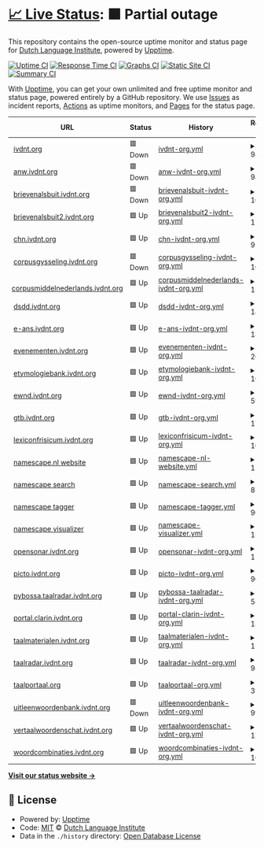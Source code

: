 # [📈 Live Status](https://inl.github.io/ivdnt-statusoverzicht/): <!--live status--> **🟧 Partial outage**

This repository contains the open-source uptime monitor and status page for [Dutch Language Institute](https://www.ivdnt.org), powered by [Upptime](https://github.com/upptime/upptime).

[![Uptime CI](https://github.com/INL/ivdnt-statusoverzicht/workflows/Uptime%20CI/badge.svg)](https://github.com/INL/ivdnt-statusoverzicht/actions?query=workflow%3A%22Uptime+CI%22)
[![Response Time CI](https://github.com/INL/ivdnt-statusoverzicht/workflows/Response%20Time%20CI/badge.svg)](https://github.com/INL/ivdnt-statusoverzicht/actions?query=workflow%3A%22Response+Time+CI%22)
[![Graphs CI](https://github.com/INL/ivdnt-statusoverzicht/workflows/Graphs%20CI/badge.svg)](https://github.com/INL/ivdnt-statusoverzicht/actions?query=workflow%3A%22Graphs+CI%22)
[![Static Site CI](https://github.com/INL/ivdnt-statusoverzicht/workflows/Static%20Site%20CI/badge.svg)](https://github.com/INL/ivdnt-statusoverzicht/actions?query=workflow%3A%22Static+Site+CI%22)
[![Summary CI](https://github.com/INL/ivdnt-statusoverzicht/workflows/Summary%20CI/badge.svg)](https://github.com/INL/ivdnt-statusoverzicht/actions?query=workflow%3A%22Summary+CI%22)

With [Upptime](https://upptime.js.org), you can get your own unlimited and free uptime monitor and status page, powered entirely by a GitHub repository. We use [Issues](https://github.com/INL/ivdnt-statusoverzicht/issues) as incident reports, [Actions](https://github.com/INL/ivdnt-statusoverzicht/actions) as uptime monitors, and [Pages](https://inl.github.io/ivdnt-statusoverzicht/) for the status page.

<!--start: status pages-->
<!-- This summary is generated by Upptime (https://github.com/upptime/upptime) -->
<!-- Do not edit this manually, your changes will be overwritten -->
<!-- prettier-ignore -->
| URL | Status | History | Response Time | Uptime |
| --- | ------ | ------- | ------------- | ------ |
| <img alt="" src="https://favicons.githubusercontent.com/ivdnt.org" height="13"> [ivdnt.org](https://ivdnt.org) | 🟥 Down | [ivdnt-org.yml](https://github.com/INL/ivdnt-statusoverzicht/commits/HEAD/history/ivdnt-org.yml) | <details><summary><img alt="Response time graph" src="./graphs/ivdnt-org/response-time-week.png" height="20"> 942ms</summary><br><a href="https://status.ivdnt.org/history/ivdnt-org"><img alt="Response time 1215" src="https://img.shields.io/endpoint?url=https%3A%2F%2Fraw.githubusercontent.com%2FINL%2Fivdnt-statusoverzicht%2FHEAD%2Fapi%2Fivdnt-org%2Fresponse-time.json"></a><br><a href="https://status.ivdnt.org/history/ivdnt-org"><img alt="24-hour response time 732" src="https://img.shields.io/endpoint?url=https%3A%2F%2Fraw.githubusercontent.com%2FINL%2Fivdnt-statusoverzicht%2FHEAD%2Fapi%2Fivdnt-org%2Fresponse-time-day.json"></a><br><a href="https://status.ivdnt.org/history/ivdnt-org"><img alt="7-day response time 942" src="https://img.shields.io/endpoint?url=https%3A%2F%2Fraw.githubusercontent.com%2FINL%2Fivdnt-statusoverzicht%2FHEAD%2Fapi%2Fivdnt-org%2Fresponse-time-week.json"></a><br><a href="https://status.ivdnt.org/history/ivdnt-org"><img alt="30-day response time 1215" src="https://img.shields.io/endpoint?url=https%3A%2F%2Fraw.githubusercontent.com%2FINL%2Fivdnt-statusoverzicht%2FHEAD%2Fapi%2Fivdnt-org%2Fresponse-time-month.json"></a><br><a href="https://status.ivdnt.org/history/ivdnt-org"><img alt="1-year response time 1215" src="https://img.shields.io/endpoint?url=https%3A%2F%2Fraw.githubusercontent.com%2FINL%2Fivdnt-statusoverzicht%2FHEAD%2Fapi%2Fivdnt-org%2Fresponse-time-year.json"></a></details> | <details><summary><a href="https://status.ivdnt.org/history/ivdnt-org">99.83%</a></summary><a href="https://status.ivdnt.org/history/ivdnt-org"><img alt="All-time uptime 99.95%" src="https://img.shields.io/endpoint?url=https%3A%2F%2Fraw.githubusercontent.com%2FINL%2Fivdnt-statusoverzicht%2FHEAD%2Fapi%2Fivdnt-org%2Fuptime.json"></a><br><a href="https://status.ivdnt.org/history/ivdnt-org"><img alt="24-hour uptime 98.82%" src="https://img.shields.io/endpoint?url=https%3A%2F%2Fraw.githubusercontent.com%2FINL%2Fivdnt-statusoverzicht%2FHEAD%2Fapi%2Fivdnt-org%2Fuptime-day.json"></a><br><a href="https://status.ivdnt.org/history/ivdnt-org"><img alt="7-day uptime 99.83%" src="https://img.shields.io/endpoint?url=https%3A%2F%2Fraw.githubusercontent.com%2FINL%2Fivdnt-statusoverzicht%2FHEAD%2Fapi%2Fivdnt-org%2Fuptime-week.json"></a><br><a href="https://status.ivdnt.org/history/ivdnt-org"><img alt="30-day uptime 99.95%" src="https://img.shields.io/endpoint?url=https%3A%2F%2Fraw.githubusercontent.com%2FINL%2Fivdnt-statusoverzicht%2FHEAD%2Fapi%2Fivdnt-org%2Fuptime-month.json"></a><br><a href="https://status.ivdnt.org/history/ivdnt-org"><img alt="1-year uptime 99.95%" src="https://img.shields.io/endpoint?url=https%3A%2F%2Fraw.githubusercontent.com%2FINL%2Fivdnt-statusoverzicht%2FHEAD%2Fapi%2Fivdnt-org%2Fuptime-year.json"></a></details>
| <img alt="" src="https://favicons.githubusercontent.com/anw.ivdnt.org" height="13"> [anw.ivdnt.org](https://anw.ivdnt.org) | 🟥 Down | [anw-ivdnt-org.yml](https://github.com/INL/ivdnt-statusoverzicht/commits/HEAD/history/anw-ivdnt-org.yml) | <details><summary><img alt="Response time graph" src="./graphs/anw-ivdnt-org/response-time-week.png" height="20"> 945ms</summary><br><a href="https://status.ivdnt.org/history/anw-ivdnt-org"><img alt="Response time 1729" src="https://img.shields.io/endpoint?url=https%3A%2F%2Fraw.githubusercontent.com%2FINL%2Fivdnt-statusoverzicht%2FHEAD%2Fapi%2Fanw-ivdnt-org%2Fresponse-time.json"></a><br><a href="https://status.ivdnt.org/history/anw-ivdnt-org"><img alt="24-hour response time 762" src="https://img.shields.io/endpoint?url=https%3A%2F%2Fraw.githubusercontent.com%2FINL%2Fivdnt-statusoverzicht%2FHEAD%2Fapi%2Fanw-ivdnt-org%2Fresponse-time-day.json"></a><br><a href="https://status.ivdnt.org/history/anw-ivdnt-org"><img alt="7-day response time 945" src="https://img.shields.io/endpoint?url=https%3A%2F%2Fraw.githubusercontent.com%2FINL%2Fivdnt-statusoverzicht%2FHEAD%2Fapi%2Fanw-ivdnt-org%2Fresponse-time-week.json"></a><br><a href="https://status.ivdnt.org/history/anw-ivdnt-org"><img alt="30-day response time 1729" src="https://img.shields.io/endpoint?url=https%3A%2F%2Fraw.githubusercontent.com%2FINL%2Fivdnt-statusoverzicht%2FHEAD%2Fapi%2Fanw-ivdnt-org%2Fresponse-time-month.json"></a><br><a href="https://status.ivdnt.org/history/anw-ivdnt-org"><img alt="1-year response time 1729" src="https://img.shields.io/endpoint?url=https%3A%2F%2Fraw.githubusercontent.com%2FINL%2Fivdnt-statusoverzicht%2FHEAD%2Fapi%2Fanw-ivdnt-org%2Fresponse-time-year.json"></a></details> | <details><summary><a href="https://status.ivdnt.org/history/anw-ivdnt-org">99.84%</a></summary><a href="https://status.ivdnt.org/history/anw-ivdnt-org"><img alt="All-time uptime 99.95%" src="https://img.shields.io/endpoint?url=https%3A%2F%2Fraw.githubusercontent.com%2FINL%2Fivdnt-statusoverzicht%2FHEAD%2Fapi%2Fanw-ivdnt-org%2Fuptime.json"></a><br><a href="https://status.ivdnt.org/history/anw-ivdnt-org"><img alt="24-hour uptime 98.86%" src="https://img.shields.io/endpoint?url=https%3A%2F%2Fraw.githubusercontent.com%2FINL%2Fivdnt-statusoverzicht%2FHEAD%2Fapi%2Fanw-ivdnt-org%2Fuptime-day.json"></a><br><a href="https://status.ivdnt.org/history/anw-ivdnt-org"><img alt="7-day uptime 99.84%" src="https://img.shields.io/endpoint?url=https%3A%2F%2Fraw.githubusercontent.com%2FINL%2Fivdnt-statusoverzicht%2FHEAD%2Fapi%2Fanw-ivdnt-org%2Fuptime-week.json"></a><br><a href="https://status.ivdnt.org/history/anw-ivdnt-org"><img alt="30-day uptime 99.95%" src="https://img.shields.io/endpoint?url=https%3A%2F%2Fraw.githubusercontent.com%2FINL%2Fivdnt-statusoverzicht%2FHEAD%2Fapi%2Fanw-ivdnt-org%2Fuptime-month.json"></a><br><a href="https://status.ivdnt.org/history/anw-ivdnt-org"><img alt="1-year uptime 99.95%" src="https://img.shields.io/endpoint?url=https%3A%2F%2Fraw.githubusercontent.com%2FINL%2Fivdnt-statusoverzicht%2FHEAD%2Fapi%2Fanw-ivdnt-org%2Fuptime-year.json"></a></details>
| <img alt="" src="https://favicons.githubusercontent.com/brievenalsbuit.ivdnt.org" height="13"> [brievenalsbuit.ivdnt.org](https://brievenalsbuit.ivdnt.org) | 🟥 Down | [brievenalsbuit-ivdnt-org.yml](https://github.com/INL/ivdnt-statusoverzicht/commits/HEAD/history/brievenalsbuit-ivdnt-org.yml) | <details><summary><img alt="Response time graph" src="./graphs/brievenalsbuit-ivdnt-org/response-time-week.png" height="20"> 1040ms</summary><br><a href="https://status.ivdnt.org/history/brievenalsbuit-ivdnt-org"><img alt="Response time 1394" src="https://img.shields.io/endpoint?url=https%3A%2F%2Fraw.githubusercontent.com%2FINL%2Fivdnt-statusoverzicht%2FHEAD%2Fapi%2Fbrievenalsbuit-ivdnt-org%2Fresponse-time.json"></a><br><a href="https://status.ivdnt.org/history/brievenalsbuit-ivdnt-org"><img alt="24-hour response time 868" src="https://img.shields.io/endpoint?url=https%3A%2F%2Fraw.githubusercontent.com%2FINL%2Fivdnt-statusoverzicht%2FHEAD%2Fapi%2Fbrievenalsbuit-ivdnt-org%2Fresponse-time-day.json"></a><br><a href="https://status.ivdnt.org/history/brievenalsbuit-ivdnt-org"><img alt="7-day response time 1040" src="https://img.shields.io/endpoint?url=https%3A%2F%2Fraw.githubusercontent.com%2FINL%2Fivdnt-statusoverzicht%2FHEAD%2Fapi%2Fbrievenalsbuit-ivdnt-org%2Fresponse-time-week.json"></a><br><a href="https://status.ivdnt.org/history/brievenalsbuit-ivdnt-org"><img alt="30-day response time 1394" src="https://img.shields.io/endpoint?url=https%3A%2F%2Fraw.githubusercontent.com%2FINL%2Fivdnt-statusoverzicht%2FHEAD%2Fapi%2Fbrievenalsbuit-ivdnt-org%2Fresponse-time-month.json"></a><br><a href="https://status.ivdnt.org/history/brievenalsbuit-ivdnt-org"><img alt="1-year response time 1394" src="https://img.shields.io/endpoint?url=https%3A%2F%2Fraw.githubusercontent.com%2FINL%2Fivdnt-statusoverzicht%2FHEAD%2Fapi%2Fbrievenalsbuit-ivdnt-org%2Fresponse-time-year.json"></a></details> | <details><summary><a href="https://status.ivdnt.org/history/brievenalsbuit-ivdnt-org">99.84%</a></summary><a href="https://status.ivdnt.org/history/brievenalsbuit-ivdnt-org"><img alt="All-time uptime 99.94%" src="https://img.shields.io/endpoint?url=https%3A%2F%2Fraw.githubusercontent.com%2FINL%2Fivdnt-statusoverzicht%2FHEAD%2Fapi%2Fbrievenalsbuit-ivdnt-org%2Fuptime.json"></a><br><a href="https://status.ivdnt.org/history/brievenalsbuit-ivdnt-org"><img alt="24-hour uptime 98.90%" src="https://img.shields.io/endpoint?url=https%3A%2F%2Fraw.githubusercontent.com%2FINL%2Fivdnt-statusoverzicht%2FHEAD%2Fapi%2Fbrievenalsbuit-ivdnt-org%2Fuptime-day.json"></a><br><a href="https://status.ivdnt.org/history/brievenalsbuit-ivdnt-org"><img alt="7-day uptime 99.84%" src="https://img.shields.io/endpoint?url=https%3A%2F%2Fraw.githubusercontent.com%2FINL%2Fivdnt-statusoverzicht%2FHEAD%2Fapi%2Fbrievenalsbuit-ivdnt-org%2Fuptime-week.json"></a><br><a href="https://status.ivdnt.org/history/brievenalsbuit-ivdnt-org"><img alt="30-day uptime 99.94%" src="https://img.shields.io/endpoint?url=https%3A%2F%2Fraw.githubusercontent.com%2FINL%2Fivdnt-statusoverzicht%2FHEAD%2Fapi%2Fbrievenalsbuit-ivdnt-org%2Fuptime-month.json"></a><br><a href="https://status.ivdnt.org/history/brievenalsbuit-ivdnt-org"><img alt="1-year uptime 99.94%" src="https://img.shields.io/endpoint?url=https%3A%2F%2Fraw.githubusercontent.com%2FINL%2Fivdnt-statusoverzicht%2FHEAD%2Fapi%2Fbrievenalsbuit-ivdnt-org%2Fuptime-year.json"></a></details>
| <img alt="" src="https://favicons.githubusercontent.com/brievenalsbuit2.ivdnt.org" height="13"> [brievenalsbuit2.ivdnt.org](https://brievenalsbuit2.ivdnt.org) | 🟩 Up | [brievenalsbuit2-ivdnt-org.yml](https://github.com/INL/ivdnt-statusoverzicht/commits/HEAD/history/brievenalsbuit2-ivdnt-org.yml) | <details><summary><img alt="Response time graph" src="./graphs/brievenalsbuit2-ivdnt-org/response-time-week.png" height="20"> 1158ms</summary><br><a href="https://status.ivdnt.org/history/brievenalsbuit2-ivdnt-org"><img alt="Response time 1671" src="https://img.shields.io/endpoint?url=https%3A%2F%2Fraw.githubusercontent.com%2FINL%2Fivdnt-statusoverzicht%2FHEAD%2Fapi%2Fbrievenalsbuit2-ivdnt-org%2Fresponse-time.json"></a><br><a href="https://status.ivdnt.org/history/brievenalsbuit2-ivdnt-org"><img alt="24-hour response time 1156" src="https://img.shields.io/endpoint?url=https%3A%2F%2Fraw.githubusercontent.com%2FINL%2Fivdnt-statusoverzicht%2FHEAD%2Fapi%2Fbrievenalsbuit2-ivdnt-org%2Fresponse-time-day.json"></a><br><a href="https://status.ivdnt.org/history/brievenalsbuit2-ivdnt-org"><img alt="7-day response time 1158" src="https://img.shields.io/endpoint?url=https%3A%2F%2Fraw.githubusercontent.com%2FINL%2Fivdnt-statusoverzicht%2FHEAD%2Fapi%2Fbrievenalsbuit2-ivdnt-org%2Fresponse-time-week.json"></a><br><a href="https://status.ivdnt.org/history/brievenalsbuit2-ivdnt-org"><img alt="30-day response time 1671" src="https://img.shields.io/endpoint?url=https%3A%2F%2Fraw.githubusercontent.com%2FINL%2Fivdnt-statusoverzicht%2FHEAD%2Fapi%2Fbrievenalsbuit2-ivdnt-org%2Fresponse-time-month.json"></a><br><a href="https://status.ivdnt.org/history/brievenalsbuit2-ivdnt-org"><img alt="1-year response time 1671" src="https://img.shields.io/endpoint?url=https%3A%2F%2Fraw.githubusercontent.com%2FINL%2Fivdnt-statusoverzicht%2FHEAD%2Fapi%2Fbrievenalsbuit2-ivdnt-org%2Fresponse-time-year.json"></a></details> | <details><summary><a href="https://status.ivdnt.org/history/brievenalsbuit2-ivdnt-org">99.85%</a></summary><a href="https://status.ivdnt.org/history/brievenalsbuit2-ivdnt-org"><img alt="All-time uptime 99.95%" src="https://img.shields.io/endpoint?url=https%3A%2F%2Fraw.githubusercontent.com%2FINL%2Fivdnt-statusoverzicht%2FHEAD%2Fapi%2Fbrievenalsbuit2-ivdnt-org%2Fuptime.json"></a><br><a href="https://status.ivdnt.org/history/brievenalsbuit2-ivdnt-org"><img alt="24-hour uptime 98.93%" src="https://img.shields.io/endpoint?url=https%3A%2F%2Fraw.githubusercontent.com%2FINL%2Fivdnt-statusoverzicht%2FHEAD%2Fapi%2Fbrievenalsbuit2-ivdnt-org%2Fuptime-day.json"></a><br><a href="https://status.ivdnt.org/history/brievenalsbuit2-ivdnt-org"><img alt="7-day uptime 99.85%" src="https://img.shields.io/endpoint?url=https%3A%2F%2Fraw.githubusercontent.com%2FINL%2Fivdnt-statusoverzicht%2FHEAD%2Fapi%2Fbrievenalsbuit2-ivdnt-org%2Fuptime-week.json"></a><br><a href="https://status.ivdnt.org/history/brievenalsbuit2-ivdnt-org"><img alt="30-day uptime 99.95%" src="https://img.shields.io/endpoint?url=https%3A%2F%2Fraw.githubusercontent.com%2FINL%2Fivdnt-statusoverzicht%2FHEAD%2Fapi%2Fbrievenalsbuit2-ivdnt-org%2Fuptime-month.json"></a><br><a href="https://status.ivdnt.org/history/brievenalsbuit2-ivdnt-org"><img alt="1-year uptime 99.95%" src="https://img.shields.io/endpoint?url=https%3A%2F%2Fraw.githubusercontent.com%2FINL%2Fivdnt-statusoverzicht%2FHEAD%2Fapi%2Fbrievenalsbuit2-ivdnt-org%2Fuptime-year.json"></a></details>
| <img alt="" src="https://favicons.githubusercontent.com/chn.ivdnt.org" height="13"> [chn.ivdnt.org](https://chn.ivdnt.org) | 🟩 Up | [chn-ivdnt-org.yml](https://github.com/INL/ivdnt-statusoverzicht/commits/HEAD/history/chn-ivdnt-org.yml) | <details><summary><img alt="Response time graph" src="./graphs/chn-ivdnt-org/response-time-week.png" height="20"> 914ms</summary><br><a href="https://status.ivdnt.org/history/chn-ivdnt-org"><img alt="Response time 1462" src="https://img.shields.io/endpoint?url=https%3A%2F%2Fraw.githubusercontent.com%2FINL%2Fivdnt-statusoverzicht%2FHEAD%2Fapi%2Fchn-ivdnt-org%2Fresponse-time.json"></a><br><a href="https://status.ivdnt.org/history/chn-ivdnt-org"><img alt="24-hour response time 750" src="https://img.shields.io/endpoint?url=https%3A%2F%2Fraw.githubusercontent.com%2FINL%2Fivdnt-statusoverzicht%2FHEAD%2Fapi%2Fchn-ivdnt-org%2Fresponse-time-day.json"></a><br><a href="https://status.ivdnt.org/history/chn-ivdnt-org"><img alt="7-day response time 914" src="https://img.shields.io/endpoint?url=https%3A%2F%2Fraw.githubusercontent.com%2FINL%2Fivdnt-statusoverzicht%2FHEAD%2Fapi%2Fchn-ivdnt-org%2Fresponse-time-week.json"></a><br><a href="https://status.ivdnt.org/history/chn-ivdnt-org"><img alt="30-day response time 1462" src="https://img.shields.io/endpoint?url=https%3A%2F%2Fraw.githubusercontent.com%2FINL%2Fivdnt-statusoverzicht%2FHEAD%2Fapi%2Fchn-ivdnt-org%2Fresponse-time-month.json"></a><br><a href="https://status.ivdnt.org/history/chn-ivdnt-org"><img alt="1-year response time 1462" src="https://img.shields.io/endpoint?url=https%3A%2F%2Fraw.githubusercontent.com%2FINL%2Fivdnt-statusoverzicht%2FHEAD%2Fapi%2Fchn-ivdnt-org%2Fresponse-time-year.json"></a></details> | <details><summary><a href="https://status.ivdnt.org/history/chn-ivdnt-org">99.85%</a></summary><a href="https://status.ivdnt.org/history/chn-ivdnt-org"><img alt="All-time uptime 99.95%" src="https://img.shields.io/endpoint?url=https%3A%2F%2Fraw.githubusercontent.com%2FINL%2Fivdnt-statusoverzicht%2FHEAD%2Fapi%2Fchn-ivdnt-org%2Fuptime.json"></a><br><a href="https://status.ivdnt.org/history/chn-ivdnt-org"><img alt="24-hour uptime 98.97%" src="https://img.shields.io/endpoint?url=https%3A%2F%2Fraw.githubusercontent.com%2FINL%2Fivdnt-statusoverzicht%2FHEAD%2Fapi%2Fchn-ivdnt-org%2Fuptime-day.json"></a><br><a href="https://status.ivdnt.org/history/chn-ivdnt-org"><img alt="7-day uptime 99.85%" src="https://img.shields.io/endpoint?url=https%3A%2F%2Fraw.githubusercontent.com%2FINL%2Fivdnt-statusoverzicht%2FHEAD%2Fapi%2Fchn-ivdnt-org%2Fuptime-week.json"></a><br><a href="https://status.ivdnt.org/history/chn-ivdnt-org"><img alt="30-day uptime 99.95%" src="https://img.shields.io/endpoint?url=https%3A%2F%2Fraw.githubusercontent.com%2FINL%2Fivdnt-statusoverzicht%2FHEAD%2Fapi%2Fchn-ivdnt-org%2Fuptime-month.json"></a><br><a href="https://status.ivdnt.org/history/chn-ivdnt-org"><img alt="1-year uptime 99.95%" src="https://img.shields.io/endpoint?url=https%3A%2F%2Fraw.githubusercontent.com%2FINL%2Fivdnt-statusoverzicht%2FHEAD%2Fapi%2Fchn-ivdnt-org%2Fuptime-year.json"></a></details>
| <img alt="" src="https://favicons.githubusercontent.com/corpusgysseling.ivdnt.org" height="13"> [corpusgysseling.ivdnt.org](https://corpusgysseling.ivdnt.org) | 🟥 Down | [corpusgysseling-ivdnt-org.yml](https://github.com/INL/ivdnt-statusoverzicht/commits/HEAD/history/corpusgysseling-ivdnt-org.yml) | <details><summary><img alt="Response time graph" src="./graphs/corpusgysseling-ivdnt-org/response-time-week.png" height="20"> 1048ms</summary><br><a href="https://status.ivdnt.org/history/corpusgysseling-ivdnt-org"><img alt="Response time 1110" src="https://img.shields.io/endpoint?url=https%3A%2F%2Fraw.githubusercontent.com%2FINL%2Fivdnt-statusoverzicht%2FHEAD%2Fapi%2Fcorpusgysseling-ivdnt-org%2Fresponse-time.json"></a><br><a href="https://status.ivdnt.org/history/corpusgysseling-ivdnt-org"><img alt="24-hour response time 1034" src="https://img.shields.io/endpoint?url=https%3A%2F%2Fraw.githubusercontent.com%2FINL%2Fivdnt-statusoverzicht%2FHEAD%2Fapi%2Fcorpusgysseling-ivdnt-org%2Fresponse-time-day.json"></a><br><a href="https://status.ivdnt.org/history/corpusgysseling-ivdnt-org"><img alt="7-day response time 1048" src="https://img.shields.io/endpoint?url=https%3A%2F%2Fraw.githubusercontent.com%2FINL%2Fivdnt-statusoverzicht%2FHEAD%2Fapi%2Fcorpusgysseling-ivdnt-org%2Fresponse-time-week.json"></a><br><a href="https://status.ivdnt.org/history/corpusgysseling-ivdnt-org"><img alt="30-day response time 1110" src="https://img.shields.io/endpoint?url=https%3A%2F%2Fraw.githubusercontent.com%2FINL%2Fivdnt-statusoverzicht%2FHEAD%2Fapi%2Fcorpusgysseling-ivdnt-org%2Fresponse-time-month.json"></a><br><a href="https://status.ivdnt.org/history/corpusgysseling-ivdnt-org"><img alt="1-year response time 1110" src="https://img.shields.io/endpoint?url=https%3A%2F%2Fraw.githubusercontent.com%2FINL%2Fivdnt-statusoverzicht%2FHEAD%2Fapi%2Fcorpusgysseling-ivdnt-org%2Fresponse-time-year.json"></a></details> | <details><summary><a href="https://status.ivdnt.org/history/corpusgysseling-ivdnt-org">99.82%</a></summary><a href="https://status.ivdnt.org/history/corpusgysseling-ivdnt-org"><img alt="All-time uptime 99.94%" src="https://img.shields.io/endpoint?url=https%3A%2F%2Fraw.githubusercontent.com%2FINL%2Fivdnt-statusoverzicht%2FHEAD%2Fapi%2Fcorpusgysseling-ivdnt-org%2Fuptime.json"></a><br><a href="https://status.ivdnt.org/history/corpusgysseling-ivdnt-org"><img alt="24-hour uptime 98.74%" src="https://img.shields.io/endpoint?url=https%3A%2F%2Fraw.githubusercontent.com%2FINL%2Fivdnt-statusoverzicht%2FHEAD%2Fapi%2Fcorpusgysseling-ivdnt-org%2Fuptime-day.json"></a><br><a href="https://status.ivdnt.org/history/corpusgysseling-ivdnt-org"><img alt="7-day uptime 99.82%" src="https://img.shields.io/endpoint?url=https%3A%2F%2Fraw.githubusercontent.com%2FINL%2Fivdnt-statusoverzicht%2FHEAD%2Fapi%2Fcorpusgysseling-ivdnt-org%2Fuptime-week.json"></a><br><a href="https://status.ivdnt.org/history/corpusgysseling-ivdnt-org"><img alt="30-day uptime 99.94%" src="https://img.shields.io/endpoint?url=https%3A%2F%2Fraw.githubusercontent.com%2FINL%2Fivdnt-statusoverzicht%2FHEAD%2Fapi%2Fcorpusgysseling-ivdnt-org%2Fuptime-month.json"></a><br><a href="https://status.ivdnt.org/history/corpusgysseling-ivdnt-org"><img alt="1-year uptime 99.94%" src="https://img.shields.io/endpoint?url=https%3A%2F%2Fraw.githubusercontent.com%2FINL%2Fivdnt-statusoverzicht%2FHEAD%2Fapi%2Fcorpusgysseling-ivdnt-org%2Fuptime-year.json"></a></details>
| <img alt="" src="https://favicons.githubusercontent.com/corpusmiddelnederlands.ivdnt.org" height="13"> [corpusmiddelnederlands.ivdnt.org](https://corpusmiddelnederlands.ivdnt.org) | 🟩 Up | [corpusmiddelnederlands-ivdnt-org.yml](https://github.com/INL/ivdnt-statusoverzicht/commits/HEAD/history/corpusmiddelnederlands-ivdnt-org.yml) | <details><summary><img alt="Response time graph" src="./graphs/corpusmiddelnederlands-ivdnt-org/response-time-week.png" height="20"> 1591ms</summary><br><a href="https://status.ivdnt.org/history/corpusmiddelnederlands-ivdnt-org"><img alt="Response time 1395" src="https://img.shields.io/endpoint?url=https%3A%2F%2Fraw.githubusercontent.com%2FINL%2Fivdnt-statusoverzicht%2FHEAD%2Fapi%2Fcorpusmiddelnederlands-ivdnt-org%2Fresponse-time.json"></a><br><a href="https://status.ivdnt.org/history/corpusmiddelnederlands-ivdnt-org"><img alt="24-hour response time 3512" src="https://img.shields.io/endpoint?url=https%3A%2F%2Fraw.githubusercontent.com%2FINL%2Fivdnt-statusoverzicht%2FHEAD%2Fapi%2Fcorpusmiddelnederlands-ivdnt-org%2Fresponse-time-day.json"></a><br><a href="https://status.ivdnt.org/history/corpusmiddelnederlands-ivdnt-org"><img alt="7-day response time 1591" src="https://img.shields.io/endpoint?url=https%3A%2F%2Fraw.githubusercontent.com%2FINL%2Fivdnt-statusoverzicht%2FHEAD%2Fapi%2Fcorpusmiddelnederlands-ivdnt-org%2Fresponse-time-week.json"></a><br><a href="https://status.ivdnt.org/history/corpusmiddelnederlands-ivdnt-org"><img alt="30-day response time 1395" src="https://img.shields.io/endpoint?url=https%3A%2F%2Fraw.githubusercontent.com%2FINL%2Fivdnt-statusoverzicht%2FHEAD%2Fapi%2Fcorpusmiddelnederlands-ivdnt-org%2Fresponse-time-month.json"></a><br><a href="https://status.ivdnt.org/history/corpusmiddelnederlands-ivdnt-org"><img alt="1-year response time 1395" src="https://img.shields.io/endpoint?url=https%3A%2F%2Fraw.githubusercontent.com%2FINL%2Fivdnt-statusoverzicht%2FHEAD%2Fapi%2Fcorpusmiddelnederlands-ivdnt-org%2Fresponse-time-year.json"></a></details> | <details><summary><a href="https://status.ivdnt.org/history/corpusmiddelnederlands-ivdnt-org">99.83%</a></summary><a href="https://status.ivdnt.org/history/corpusmiddelnederlands-ivdnt-org"><img alt="All-time uptime 99.94%" src="https://img.shields.io/endpoint?url=https%3A%2F%2Fraw.githubusercontent.com%2FINL%2Fivdnt-statusoverzicht%2FHEAD%2Fapi%2Fcorpusmiddelnederlands-ivdnt-org%2Fuptime.json"></a><br><a href="https://status.ivdnt.org/history/corpusmiddelnederlands-ivdnt-org"><img alt="24-hour uptime 98.80%" src="https://img.shields.io/endpoint?url=https%3A%2F%2Fraw.githubusercontent.com%2FINL%2Fivdnt-statusoverzicht%2FHEAD%2Fapi%2Fcorpusmiddelnederlands-ivdnt-org%2Fuptime-day.json"></a><br><a href="https://status.ivdnt.org/history/corpusmiddelnederlands-ivdnt-org"><img alt="7-day uptime 99.83%" src="https://img.shields.io/endpoint?url=https%3A%2F%2Fraw.githubusercontent.com%2FINL%2Fivdnt-statusoverzicht%2FHEAD%2Fapi%2Fcorpusmiddelnederlands-ivdnt-org%2Fuptime-week.json"></a><br><a href="https://status.ivdnt.org/history/corpusmiddelnederlands-ivdnt-org"><img alt="30-day uptime 99.94%" src="https://img.shields.io/endpoint?url=https%3A%2F%2Fraw.githubusercontent.com%2FINL%2Fivdnt-statusoverzicht%2FHEAD%2Fapi%2Fcorpusmiddelnederlands-ivdnt-org%2Fuptime-month.json"></a><br><a href="https://status.ivdnt.org/history/corpusmiddelnederlands-ivdnt-org"><img alt="1-year uptime 99.94%" src="https://img.shields.io/endpoint?url=https%3A%2F%2Fraw.githubusercontent.com%2FINL%2Fivdnt-statusoverzicht%2FHEAD%2Fapi%2Fcorpusmiddelnederlands-ivdnt-org%2Fuptime-year.json"></a></details>
| <img alt="" src="https://favicons.githubusercontent.com/dsdd.ivdnt.org" height="13"> [dsdd.ivdnt.org](https://dsdd.ivdnt.org/DSDD) | 🟩 Up | [dsdd-ivdnt-org.yml](https://github.com/INL/ivdnt-statusoverzicht/commits/HEAD/history/dsdd-ivdnt-org.yml) | <details><summary><img alt="Response time graph" src="./graphs/dsdd-ivdnt-org/response-time-week.png" height="20"> 1416ms</summary><br><a href="https://status.ivdnt.org/history/dsdd-ivdnt-org"><img alt="Response time 1143" src="https://img.shields.io/endpoint?url=https%3A%2F%2Fraw.githubusercontent.com%2FINL%2Fivdnt-statusoverzicht%2FHEAD%2Fapi%2Fdsdd-ivdnt-org%2Fresponse-time.json"></a><br><a href="https://status.ivdnt.org/history/dsdd-ivdnt-org"><img alt="24-hour response time 3228" src="https://img.shields.io/endpoint?url=https%3A%2F%2Fraw.githubusercontent.com%2FINL%2Fivdnt-statusoverzicht%2FHEAD%2Fapi%2Fdsdd-ivdnt-org%2Fresponse-time-day.json"></a><br><a href="https://status.ivdnt.org/history/dsdd-ivdnt-org"><img alt="7-day response time 1416" src="https://img.shields.io/endpoint?url=https%3A%2F%2Fraw.githubusercontent.com%2FINL%2Fivdnt-statusoverzicht%2FHEAD%2Fapi%2Fdsdd-ivdnt-org%2Fresponse-time-week.json"></a><br><a href="https://status.ivdnt.org/history/dsdd-ivdnt-org"><img alt="30-day response time 1143" src="https://img.shields.io/endpoint?url=https%3A%2F%2Fraw.githubusercontent.com%2FINL%2Fivdnt-statusoverzicht%2FHEAD%2Fapi%2Fdsdd-ivdnt-org%2Fresponse-time-month.json"></a><br><a href="https://status.ivdnt.org/history/dsdd-ivdnt-org"><img alt="1-year response time 1143" src="https://img.shields.io/endpoint?url=https%3A%2F%2Fraw.githubusercontent.com%2FINL%2Fivdnt-statusoverzicht%2FHEAD%2Fapi%2Fdsdd-ivdnt-org%2Fresponse-time-year.json"></a></details> | <details><summary><a href="https://status.ivdnt.org/history/dsdd-ivdnt-org">99.84%</a></summary><a href="https://status.ivdnt.org/history/dsdd-ivdnt-org"><img alt="All-time uptime 99.93%" src="https://img.shields.io/endpoint?url=https%3A%2F%2Fraw.githubusercontent.com%2FINL%2Fivdnt-statusoverzicht%2FHEAD%2Fapi%2Fdsdd-ivdnt-org%2Fuptime.json"></a><br><a href="https://status.ivdnt.org/history/dsdd-ivdnt-org"><img alt="24-hour uptime 98.86%" src="https://img.shields.io/endpoint?url=https%3A%2F%2Fraw.githubusercontent.com%2FINL%2Fivdnt-statusoverzicht%2FHEAD%2Fapi%2Fdsdd-ivdnt-org%2Fuptime-day.json"></a><br><a href="https://status.ivdnt.org/history/dsdd-ivdnt-org"><img alt="7-day uptime 99.84%" src="https://img.shields.io/endpoint?url=https%3A%2F%2Fraw.githubusercontent.com%2FINL%2Fivdnt-statusoverzicht%2FHEAD%2Fapi%2Fdsdd-ivdnt-org%2Fuptime-week.json"></a><br><a href="https://status.ivdnt.org/history/dsdd-ivdnt-org"><img alt="30-day uptime 99.93%" src="https://img.shields.io/endpoint?url=https%3A%2F%2Fraw.githubusercontent.com%2FINL%2Fivdnt-statusoverzicht%2FHEAD%2Fapi%2Fdsdd-ivdnt-org%2Fuptime-month.json"></a><br><a href="https://status.ivdnt.org/history/dsdd-ivdnt-org"><img alt="1-year uptime 99.93%" src="https://img.shields.io/endpoint?url=https%3A%2F%2Fraw.githubusercontent.com%2FINL%2Fivdnt-statusoverzicht%2FHEAD%2Fapi%2Fdsdd-ivdnt-org%2Fuptime-year.json"></a></details>
| <img alt="" src="https://favicons.githubusercontent.com/e-ans.ivdnt.org" height="13"> [e-ans.ivdnt.org](https://e-ans.ivdnt.org) | 🟩 Up | [e-ans-ivdnt-org.yml](https://github.com/INL/ivdnt-statusoverzicht/commits/HEAD/history/e-ans-ivdnt-org.yml) | <details><summary><img alt="Response time graph" src="./graphs/e-ans-ivdnt-org/response-time-week.png" height="20"> 1806ms</summary><br><a href="https://status.ivdnt.org/history/e-ans-ivdnt-org"><img alt="Response time 1448" src="https://img.shields.io/endpoint?url=https%3A%2F%2Fraw.githubusercontent.com%2FINL%2Fivdnt-statusoverzicht%2FHEAD%2Fapi%2Fe-ans-ivdnt-org%2Fresponse-time.json"></a><br><a href="https://status.ivdnt.org/history/e-ans-ivdnt-org"><img alt="24-hour response time 4111" src="https://img.shields.io/endpoint?url=https%3A%2F%2Fraw.githubusercontent.com%2FINL%2Fivdnt-statusoverzicht%2FHEAD%2Fapi%2Fe-ans-ivdnt-org%2Fresponse-time-day.json"></a><br><a href="https://status.ivdnt.org/history/e-ans-ivdnt-org"><img alt="7-day response time 1806" src="https://img.shields.io/endpoint?url=https%3A%2F%2Fraw.githubusercontent.com%2FINL%2Fivdnt-statusoverzicht%2FHEAD%2Fapi%2Fe-ans-ivdnt-org%2Fresponse-time-week.json"></a><br><a href="https://status.ivdnt.org/history/e-ans-ivdnt-org"><img alt="30-day response time 1448" src="https://img.shields.io/endpoint?url=https%3A%2F%2Fraw.githubusercontent.com%2FINL%2Fivdnt-statusoverzicht%2FHEAD%2Fapi%2Fe-ans-ivdnt-org%2Fresponse-time-month.json"></a><br><a href="https://status.ivdnt.org/history/e-ans-ivdnt-org"><img alt="1-year response time 1448" src="https://img.shields.io/endpoint?url=https%3A%2F%2Fraw.githubusercontent.com%2FINL%2Fivdnt-statusoverzicht%2FHEAD%2Fapi%2Fe-ans-ivdnt-org%2Fresponse-time-year.json"></a></details> | <details><summary><a href="https://status.ivdnt.org/history/e-ans-ivdnt-org">99.85%</a></summary><a href="https://status.ivdnt.org/history/e-ans-ivdnt-org"><img alt="All-time uptime 99.95%" src="https://img.shields.io/endpoint?url=https%3A%2F%2Fraw.githubusercontent.com%2FINL%2Fivdnt-statusoverzicht%2FHEAD%2Fapi%2Fe-ans-ivdnt-org%2Fuptime.json"></a><br><a href="https://status.ivdnt.org/history/e-ans-ivdnt-org"><img alt="24-hour uptime 98.94%" src="https://img.shields.io/endpoint?url=https%3A%2F%2Fraw.githubusercontent.com%2FINL%2Fivdnt-statusoverzicht%2FHEAD%2Fapi%2Fe-ans-ivdnt-org%2Fuptime-day.json"></a><br><a href="https://status.ivdnt.org/history/e-ans-ivdnt-org"><img alt="7-day uptime 99.85%" src="https://img.shields.io/endpoint?url=https%3A%2F%2Fraw.githubusercontent.com%2FINL%2Fivdnt-statusoverzicht%2FHEAD%2Fapi%2Fe-ans-ivdnt-org%2Fuptime-week.json"></a><br><a href="https://status.ivdnt.org/history/e-ans-ivdnt-org"><img alt="30-day uptime 99.95%" src="https://img.shields.io/endpoint?url=https%3A%2F%2Fraw.githubusercontent.com%2FINL%2Fivdnt-statusoverzicht%2FHEAD%2Fapi%2Fe-ans-ivdnt-org%2Fuptime-month.json"></a><br><a href="https://status.ivdnt.org/history/e-ans-ivdnt-org"><img alt="1-year uptime 99.95%" src="https://img.shields.io/endpoint?url=https%3A%2F%2Fraw.githubusercontent.com%2FINL%2Fivdnt-statusoverzicht%2FHEAD%2Fapi%2Fe-ans-ivdnt-org%2Fuptime-year.json"></a></details>
| <img alt="" src="https://favicons.githubusercontent.com/evenementen.ivdnt.org" height="13"> [evenementen.ivdnt.org](https://evenementen.ivdnt.org) | 🟩 Up | [evenementen-ivdnt-org.yml](https://github.com/INL/ivdnt-statusoverzicht/commits/HEAD/history/evenementen-ivdnt-org.yml) | <details><summary><img alt="Response time graph" src="./graphs/evenementen-ivdnt-org/response-time-week.png" height="20"> 2061ms</summary><br><a href="https://status.ivdnt.org/history/evenementen-ivdnt-org"><img alt="Response time 2260" src="https://img.shields.io/endpoint?url=https%3A%2F%2Fraw.githubusercontent.com%2FINL%2Fivdnt-statusoverzicht%2FHEAD%2Fapi%2Fevenementen-ivdnt-org%2Fresponse-time.json"></a><br><a href="https://status.ivdnt.org/history/evenementen-ivdnt-org"><img alt="24-hour response time 2153" src="https://img.shields.io/endpoint?url=https%3A%2F%2Fraw.githubusercontent.com%2FINL%2Fivdnt-statusoverzicht%2FHEAD%2Fapi%2Fevenementen-ivdnt-org%2Fresponse-time-day.json"></a><br><a href="https://status.ivdnt.org/history/evenementen-ivdnt-org"><img alt="7-day response time 2061" src="https://img.shields.io/endpoint?url=https%3A%2F%2Fraw.githubusercontent.com%2FINL%2Fivdnt-statusoverzicht%2FHEAD%2Fapi%2Fevenementen-ivdnt-org%2Fresponse-time-week.json"></a><br><a href="https://status.ivdnt.org/history/evenementen-ivdnt-org"><img alt="30-day response time 2260" src="https://img.shields.io/endpoint?url=https%3A%2F%2Fraw.githubusercontent.com%2FINL%2Fivdnt-statusoverzicht%2FHEAD%2Fapi%2Fevenementen-ivdnt-org%2Fresponse-time-month.json"></a><br><a href="https://status.ivdnt.org/history/evenementen-ivdnt-org"><img alt="1-year response time 2260" src="https://img.shields.io/endpoint?url=https%3A%2F%2Fraw.githubusercontent.com%2FINL%2Fivdnt-statusoverzicht%2FHEAD%2Fapi%2Fevenementen-ivdnt-org%2Fresponse-time-year.json"></a></details> | <details><summary><a href="https://status.ivdnt.org/history/evenementen-ivdnt-org">99.99%</a></summary><a href="https://status.ivdnt.org/history/evenementen-ivdnt-org"><img alt="All-time uptime 100.00%" src="https://img.shields.io/endpoint?url=https%3A%2F%2Fraw.githubusercontent.com%2FINL%2Fivdnt-statusoverzicht%2FHEAD%2Fapi%2Fevenementen-ivdnt-org%2Fuptime.json"></a><br><a href="https://status.ivdnt.org/history/evenementen-ivdnt-org"><img alt="24-hour uptime 99.95%" src="https://img.shields.io/endpoint?url=https%3A%2F%2Fraw.githubusercontent.com%2FINL%2Fivdnt-statusoverzicht%2FHEAD%2Fapi%2Fevenementen-ivdnt-org%2Fuptime-day.json"></a><br><a href="https://status.ivdnt.org/history/evenementen-ivdnt-org"><img alt="7-day uptime 99.99%" src="https://img.shields.io/endpoint?url=https%3A%2F%2Fraw.githubusercontent.com%2FINL%2Fivdnt-statusoverzicht%2FHEAD%2Fapi%2Fevenementen-ivdnt-org%2Fuptime-week.json"></a><br><a href="https://status.ivdnt.org/history/evenementen-ivdnt-org"><img alt="30-day uptime 100.00%" src="https://img.shields.io/endpoint?url=https%3A%2F%2Fraw.githubusercontent.com%2FINL%2Fivdnt-statusoverzicht%2FHEAD%2Fapi%2Fevenementen-ivdnt-org%2Fuptime-month.json"></a><br><a href="https://status.ivdnt.org/history/evenementen-ivdnt-org"><img alt="1-year uptime 100.00%" src="https://img.shields.io/endpoint?url=https%3A%2F%2Fraw.githubusercontent.com%2FINL%2Fivdnt-statusoverzicht%2FHEAD%2Fapi%2Fevenementen-ivdnt-org%2Fuptime-year.json"></a></details>
| <img alt="" src="https://favicons.githubusercontent.com/etymologiebank.ivdnt.org" height="13"> [etymologiebank.ivdnt.org](https://etymologiebank.ivdnt.org) | 🟩 Up | [etymologiebank-ivdnt-org.yml](https://github.com/INL/ivdnt-statusoverzicht/commits/HEAD/history/etymologiebank-ivdnt-org.yml) | <details><summary><img alt="Response time graph" src="./graphs/etymologiebank-ivdnt-org/response-time-week.png" height="20"> 1037ms</summary><br><a href="https://status.ivdnt.org/history/etymologiebank-ivdnt-org"><img alt="Response time 838" src="https://img.shields.io/endpoint?url=https%3A%2F%2Fraw.githubusercontent.com%2FINL%2Fivdnt-statusoverzicht%2FHEAD%2Fapi%2Fetymologiebank-ivdnt-org%2Fresponse-time.json"></a><br><a href="https://status.ivdnt.org/history/etymologiebank-ivdnt-org"><img alt="24-hour response time 2652" src="https://img.shields.io/endpoint?url=https%3A%2F%2Fraw.githubusercontent.com%2FINL%2Fivdnt-statusoverzicht%2FHEAD%2Fapi%2Fetymologiebank-ivdnt-org%2Fresponse-time-day.json"></a><br><a href="https://status.ivdnt.org/history/etymologiebank-ivdnt-org"><img alt="7-day response time 1037" src="https://img.shields.io/endpoint?url=https%3A%2F%2Fraw.githubusercontent.com%2FINL%2Fivdnt-statusoverzicht%2FHEAD%2Fapi%2Fetymologiebank-ivdnt-org%2Fresponse-time-week.json"></a><br><a href="https://status.ivdnt.org/history/etymologiebank-ivdnt-org"><img alt="30-day response time 838" src="https://img.shields.io/endpoint?url=https%3A%2F%2Fraw.githubusercontent.com%2FINL%2Fivdnt-statusoverzicht%2FHEAD%2Fapi%2Fetymologiebank-ivdnt-org%2Fresponse-time-month.json"></a><br><a href="https://status.ivdnt.org/history/etymologiebank-ivdnt-org"><img alt="1-year response time 838" src="https://img.shields.io/endpoint?url=https%3A%2F%2Fraw.githubusercontent.com%2FINL%2Fivdnt-statusoverzicht%2FHEAD%2Fapi%2Fetymologiebank-ivdnt-org%2Fresponse-time-year.json"></a></details> | <details><summary><a href="https://status.ivdnt.org/history/etymologiebank-ivdnt-org">99.86%</a></summary><a href="https://status.ivdnt.org/history/etymologiebank-ivdnt-org"><img alt="All-time uptime 99.95%" src="https://img.shields.io/endpoint?url=https%3A%2F%2Fraw.githubusercontent.com%2FINL%2Fivdnt-statusoverzicht%2FHEAD%2Fapi%2Fetymologiebank-ivdnt-org%2Fuptime.json"></a><br><a href="https://status.ivdnt.org/history/etymologiebank-ivdnt-org"><img alt="24-hour uptime 99.05%" src="https://img.shields.io/endpoint?url=https%3A%2F%2Fraw.githubusercontent.com%2FINL%2Fivdnt-statusoverzicht%2FHEAD%2Fapi%2Fetymologiebank-ivdnt-org%2Fuptime-day.json"></a><br><a href="https://status.ivdnt.org/history/etymologiebank-ivdnt-org"><img alt="7-day uptime 99.86%" src="https://img.shields.io/endpoint?url=https%3A%2F%2Fraw.githubusercontent.com%2FINL%2Fivdnt-statusoverzicht%2FHEAD%2Fapi%2Fetymologiebank-ivdnt-org%2Fuptime-week.json"></a><br><a href="https://status.ivdnt.org/history/etymologiebank-ivdnt-org"><img alt="30-day uptime 99.95%" src="https://img.shields.io/endpoint?url=https%3A%2F%2Fraw.githubusercontent.com%2FINL%2Fivdnt-statusoverzicht%2FHEAD%2Fapi%2Fetymologiebank-ivdnt-org%2Fuptime-month.json"></a><br><a href="https://status.ivdnt.org/history/etymologiebank-ivdnt-org"><img alt="1-year uptime 99.95%" src="https://img.shields.io/endpoint?url=https%3A%2F%2Fraw.githubusercontent.com%2FINL%2Fivdnt-statusoverzicht%2FHEAD%2Fapi%2Fetymologiebank-ivdnt-org%2Fuptime-year.json"></a></details>
| <img alt="" src="https://favicons.githubusercontent.com/ewnd.ivdnt.org" height="13"> [ewnd.ivdnt.org](https://ewnd.ivdnt.org) | 🟩 Up | [ewnd-ivdnt-org.yml](https://github.com/INL/ivdnt-statusoverzicht/commits/HEAD/history/ewnd-ivdnt-org.yml) | <details><summary><img alt="Response time graph" src="./graphs/ewnd-ivdnt-org/response-time-week.png" height="20"> 592ms</summary><br><a href="https://status.ivdnt.org/history/ewnd-ivdnt-org"><img alt="Response time 757" src="https://img.shields.io/endpoint?url=https%3A%2F%2Fraw.githubusercontent.com%2FINL%2Fivdnt-statusoverzicht%2FHEAD%2Fapi%2Fewnd-ivdnt-org%2Fresponse-time.json"></a><br><a href="https://status.ivdnt.org/history/ewnd-ivdnt-org"><img alt="24-hour response time 594" src="https://img.shields.io/endpoint?url=https%3A%2F%2Fraw.githubusercontent.com%2FINL%2Fivdnt-statusoverzicht%2FHEAD%2Fapi%2Fewnd-ivdnt-org%2Fresponse-time-day.json"></a><br><a href="https://status.ivdnt.org/history/ewnd-ivdnt-org"><img alt="7-day response time 592" src="https://img.shields.io/endpoint?url=https%3A%2F%2Fraw.githubusercontent.com%2FINL%2Fivdnt-statusoverzicht%2FHEAD%2Fapi%2Fewnd-ivdnt-org%2Fresponse-time-week.json"></a><br><a href="https://status.ivdnt.org/history/ewnd-ivdnt-org"><img alt="30-day response time 757" src="https://img.shields.io/endpoint?url=https%3A%2F%2Fraw.githubusercontent.com%2FINL%2Fivdnt-statusoverzicht%2FHEAD%2Fapi%2Fewnd-ivdnt-org%2Fresponse-time-month.json"></a><br><a href="https://status.ivdnt.org/history/ewnd-ivdnt-org"><img alt="1-year response time 757" src="https://img.shields.io/endpoint?url=https%3A%2F%2Fraw.githubusercontent.com%2FINL%2Fivdnt-statusoverzicht%2FHEAD%2Fapi%2Fewnd-ivdnt-org%2Fresponse-time-year.json"></a></details> | <details><summary><a href="https://status.ivdnt.org/history/ewnd-ivdnt-org">100.00%</a></summary><a href="https://status.ivdnt.org/history/ewnd-ivdnt-org"><img alt="All-time uptime 99.99%" src="https://img.shields.io/endpoint?url=https%3A%2F%2Fraw.githubusercontent.com%2FINL%2Fivdnt-statusoverzicht%2FHEAD%2Fapi%2Fewnd-ivdnt-org%2Fuptime.json"></a><br><a href="https://status.ivdnt.org/history/ewnd-ivdnt-org"><img alt="24-hour uptime 100.00%" src="https://img.shields.io/endpoint?url=https%3A%2F%2Fraw.githubusercontent.com%2FINL%2Fivdnt-statusoverzicht%2FHEAD%2Fapi%2Fewnd-ivdnt-org%2Fuptime-day.json"></a><br><a href="https://status.ivdnt.org/history/ewnd-ivdnt-org"><img alt="7-day uptime 100.00%" src="https://img.shields.io/endpoint?url=https%3A%2F%2Fraw.githubusercontent.com%2FINL%2Fivdnt-statusoverzicht%2FHEAD%2Fapi%2Fewnd-ivdnt-org%2Fuptime-week.json"></a><br><a href="https://status.ivdnt.org/history/ewnd-ivdnt-org"><img alt="30-day uptime 99.99%" src="https://img.shields.io/endpoint?url=https%3A%2F%2Fraw.githubusercontent.com%2FINL%2Fivdnt-statusoverzicht%2FHEAD%2Fapi%2Fewnd-ivdnt-org%2Fuptime-month.json"></a><br><a href="https://status.ivdnt.org/history/ewnd-ivdnt-org"><img alt="1-year uptime 99.99%" src="https://img.shields.io/endpoint?url=https%3A%2F%2Fraw.githubusercontent.com%2FINL%2Fivdnt-statusoverzicht%2FHEAD%2Fapi%2Fewnd-ivdnt-org%2Fuptime-year.json"></a></details>
| <img alt="" src="https://favicons.githubusercontent.com/gtb.ivdnt.org" height="13"> [gtb.ivdnt.org](https://gtb.ivdnt.org) | 🟩 Up | [gtb-ivdnt-org.yml](https://github.com/INL/ivdnt-statusoverzicht/commits/HEAD/history/gtb-ivdnt-org.yml) | <details><summary><img alt="Response time graph" src="./graphs/gtb-ivdnt-org/response-time-week.png" height="20"> 1717ms</summary><br><a href="https://status.ivdnt.org/history/gtb-ivdnt-org"><img alt="Response time 1573" src="https://img.shields.io/endpoint?url=https%3A%2F%2Fraw.githubusercontent.com%2FINL%2Fivdnt-statusoverzicht%2FHEAD%2Fapi%2Fgtb-ivdnt-org%2Fresponse-time.json"></a><br><a href="https://status.ivdnt.org/history/gtb-ivdnt-org"><img alt="24-hour response time 4609" src="https://img.shields.io/endpoint?url=https%3A%2F%2Fraw.githubusercontent.com%2FINL%2Fivdnt-statusoverzicht%2FHEAD%2Fapi%2Fgtb-ivdnt-org%2Fresponse-time-day.json"></a><br><a href="https://status.ivdnt.org/history/gtb-ivdnt-org"><img alt="7-day response time 1717" src="https://img.shields.io/endpoint?url=https%3A%2F%2Fraw.githubusercontent.com%2FINL%2Fivdnt-statusoverzicht%2FHEAD%2Fapi%2Fgtb-ivdnt-org%2Fresponse-time-week.json"></a><br><a href="https://status.ivdnt.org/history/gtb-ivdnt-org"><img alt="30-day response time 1573" src="https://img.shields.io/endpoint?url=https%3A%2F%2Fraw.githubusercontent.com%2FINL%2Fivdnt-statusoverzicht%2FHEAD%2Fapi%2Fgtb-ivdnt-org%2Fresponse-time-month.json"></a><br><a href="https://status.ivdnt.org/history/gtb-ivdnt-org"><img alt="1-year response time 1573" src="https://img.shields.io/endpoint?url=https%3A%2F%2Fraw.githubusercontent.com%2FINL%2Fivdnt-statusoverzicht%2FHEAD%2Fapi%2Fgtb-ivdnt-org%2Fresponse-time-year.json"></a></details> | <details><summary><a href="https://status.ivdnt.org/history/gtb-ivdnt-org">99.87%</a></summary><a href="https://status.ivdnt.org/history/gtb-ivdnt-org"><img alt="All-time uptime 99.85%" src="https://img.shields.io/endpoint?url=https%3A%2F%2Fraw.githubusercontent.com%2FINL%2Fivdnt-statusoverzicht%2FHEAD%2Fapi%2Fgtb-ivdnt-org%2Fuptime.json"></a><br><a href="https://status.ivdnt.org/history/gtb-ivdnt-org"><img alt="24-hour uptime 99.12%" src="https://img.shields.io/endpoint?url=https%3A%2F%2Fraw.githubusercontent.com%2FINL%2Fivdnt-statusoverzicht%2FHEAD%2Fapi%2Fgtb-ivdnt-org%2Fuptime-day.json"></a><br><a href="https://status.ivdnt.org/history/gtb-ivdnt-org"><img alt="7-day uptime 99.87%" src="https://img.shields.io/endpoint?url=https%3A%2F%2Fraw.githubusercontent.com%2FINL%2Fivdnt-statusoverzicht%2FHEAD%2Fapi%2Fgtb-ivdnt-org%2Fuptime-week.json"></a><br><a href="https://status.ivdnt.org/history/gtb-ivdnt-org"><img alt="30-day uptime 99.85%" src="https://img.shields.io/endpoint?url=https%3A%2F%2Fraw.githubusercontent.com%2FINL%2Fivdnt-statusoverzicht%2FHEAD%2Fapi%2Fgtb-ivdnt-org%2Fuptime-month.json"></a><br><a href="https://status.ivdnt.org/history/gtb-ivdnt-org"><img alt="1-year uptime 99.85%" src="https://img.shields.io/endpoint?url=https%3A%2F%2Fraw.githubusercontent.com%2FINL%2Fivdnt-statusoverzicht%2FHEAD%2Fapi%2Fgtb-ivdnt-org%2Fuptime-year.json"></a></details>
| <img alt="" src="https://favicons.githubusercontent.com/lexiconfrisicum.ivdnt.org" height="13"> [lexiconfrisicum.ivdnt.org](https://lexiconfrisicum.ivdnt.org) | 🟩 Up | [lexiconfrisicum-ivdnt-org.yml](https://github.com/INL/ivdnt-statusoverzicht/commits/HEAD/history/lexiconfrisicum-ivdnt-org.yml) | <details><summary><img alt="Response time graph" src="./graphs/lexiconfrisicum-ivdnt-org/response-time-week.png" height="20"> 1037ms</summary><br><a href="https://status.ivdnt.org/history/lexiconfrisicum-ivdnt-org"><img alt="Response time 697" src="https://img.shields.io/endpoint?url=https%3A%2F%2Fraw.githubusercontent.com%2FINL%2Fivdnt-statusoverzicht%2FHEAD%2Fapi%2Flexiconfrisicum-ivdnt-org%2Fresponse-time.json"></a><br><a href="https://status.ivdnt.org/history/lexiconfrisicum-ivdnt-org"><img alt="24-hour response time 2732" src="https://img.shields.io/endpoint?url=https%3A%2F%2Fraw.githubusercontent.com%2FINL%2Fivdnt-statusoverzicht%2FHEAD%2Fapi%2Flexiconfrisicum-ivdnt-org%2Fresponse-time-day.json"></a><br><a href="https://status.ivdnt.org/history/lexiconfrisicum-ivdnt-org"><img alt="7-day response time 1037" src="https://img.shields.io/endpoint?url=https%3A%2F%2Fraw.githubusercontent.com%2FINL%2Fivdnt-statusoverzicht%2FHEAD%2Fapi%2Flexiconfrisicum-ivdnt-org%2Fresponse-time-week.json"></a><br><a href="https://status.ivdnt.org/history/lexiconfrisicum-ivdnt-org"><img alt="30-day response time 697" src="https://img.shields.io/endpoint?url=https%3A%2F%2Fraw.githubusercontent.com%2FINL%2Fivdnt-statusoverzicht%2FHEAD%2Fapi%2Flexiconfrisicum-ivdnt-org%2Fresponse-time-month.json"></a><br><a href="https://status.ivdnt.org/history/lexiconfrisicum-ivdnt-org"><img alt="1-year response time 697" src="https://img.shields.io/endpoint?url=https%3A%2F%2Fraw.githubusercontent.com%2FINL%2Fivdnt-statusoverzicht%2FHEAD%2Fapi%2Flexiconfrisicum-ivdnt-org%2Fresponse-time-year.json"></a></details> | <details><summary><a href="https://status.ivdnt.org/history/lexiconfrisicum-ivdnt-org">99.88%</a></summary><a href="https://status.ivdnt.org/history/lexiconfrisicum-ivdnt-org"><img alt="All-time uptime 99.96%" src="https://img.shields.io/endpoint?url=https%3A%2F%2Fraw.githubusercontent.com%2FINL%2Fivdnt-statusoverzicht%2FHEAD%2Fapi%2Flexiconfrisicum-ivdnt-org%2Fuptime.json"></a><br><a href="https://status.ivdnt.org/history/lexiconfrisicum-ivdnt-org"><img alt="24-hour uptime 99.15%" src="https://img.shields.io/endpoint?url=https%3A%2F%2Fraw.githubusercontent.com%2FINL%2Fivdnt-statusoverzicht%2FHEAD%2Fapi%2Flexiconfrisicum-ivdnt-org%2Fuptime-day.json"></a><br><a href="https://status.ivdnt.org/history/lexiconfrisicum-ivdnt-org"><img alt="7-day uptime 99.88%" src="https://img.shields.io/endpoint?url=https%3A%2F%2Fraw.githubusercontent.com%2FINL%2Fivdnt-statusoverzicht%2FHEAD%2Fapi%2Flexiconfrisicum-ivdnt-org%2Fuptime-week.json"></a><br><a href="https://status.ivdnt.org/history/lexiconfrisicum-ivdnt-org"><img alt="30-day uptime 99.96%" src="https://img.shields.io/endpoint?url=https%3A%2F%2Fraw.githubusercontent.com%2FINL%2Fivdnt-statusoverzicht%2FHEAD%2Fapi%2Flexiconfrisicum-ivdnt-org%2Fuptime-month.json"></a><br><a href="https://status.ivdnt.org/history/lexiconfrisicum-ivdnt-org"><img alt="1-year uptime 99.96%" src="https://img.shields.io/endpoint?url=https%3A%2F%2Fraw.githubusercontent.com%2FINL%2Fivdnt-statusoverzicht%2FHEAD%2Fapi%2Flexiconfrisicum-ivdnt-org%2Fuptime-year.json"></a></details>
| <img alt="" src="https://favicons.githubusercontent.com/blog.namescape.nl" height="13"> [namescape.nl website](https://blog.namescape.nl) | 🟩 Up | [namescape-nl-website.yml](https://github.com/INL/ivdnt-statusoverzicht/commits/HEAD/history/namescape-nl-website.yml) | <details><summary><img alt="Response time graph" src="./graphs/namescape-nl-website/response-time-week.png" height="20"> 1508ms</summary><br><a href="https://status.ivdnt.org/history/namescape-nl-website"><img alt="Response time 1196" src="https://img.shields.io/endpoint?url=https%3A%2F%2Fraw.githubusercontent.com%2FINL%2Fivdnt-statusoverzicht%2FHEAD%2Fapi%2Fnamescape-nl-website%2Fresponse-time.json"></a><br><a href="https://status.ivdnt.org/history/namescape-nl-website"><img alt="24-hour response time 3551" src="https://img.shields.io/endpoint?url=https%3A%2F%2Fraw.githubusercontent.com%2FINL%2Fivdnt-statusoverzicht%2FHEAD%2Fapi%2Fnamescape-nl-website%2Fresponse-time-day.json"></a><br><a href="https://status.ivdnt.org/history/namescape-nl-website"><img alt="7-day response time 1508" src="https://img.shields.io/endpoint?url=https%3A%2F%2Fraw.githubusercontent.com%2FINL%2Fivdnt-statusoverzicht%2FHEAD%2Fapi%2Fnamescape-nl-website%2Fresponse-time-week.json"></a><br><a href="https://status.ivdnt.org/history/namescape-nl-website"><img alt="30-day response time 1196" src="https://img.shields.io/endpoint?url=https%3A%2F%2Fraw.githubusercontent.com%2FINL%2Fivdnt-statusoverzicht%2FHEAD%2Fapi%2Fnamescape-nl-website%2Fresponse-time-month.json"></a><br><a href="https://status.ivdnt.org/history/namescape-nl-website"><img alt="1-year response time 1196" src="https://img.shields.io/endpoint?url=https%3A%2F%2Fraw.githubusercontent.com%2FINL%2Fivdnt-statusoverzicht%2FHEAD%2Fapi%2Fnamescape-nl-website%2Fresponse-time-year.json"></a></details> | <details><summary><a href="https://status.ivdnt.org/history/namescape-nl-website">99.88%</a></summary><a href="https://status.ivdnt.org/history/namescape-nl-website"><img alt="All-time uptime 99.95%" src="https://img.shields.io/endpoint?url=https%3A%2F%2Fraw.githubusercontent.com%2FINL%2Fivdnt-statusoverzicht%2FHEAD%2Fapi%2Fnamescape-nl-website%2Fuptime.json"></a><br><a href="https://status.ivdnt.org/history/namescape-nl-website"><img alt="24-hour uptime 99.18%" src="https://img.shields.io/endpoint?url=https%3A%2F%2Fraw.githubusercontent.com%2FINL%2Fivdnt-statusoverzicht%2FHEAD%2Fapi%2Fnamescape-nl-website%2Fuptime-day.json"></a><br><a href="https://status.ivdnt.org/history/namescape-nl-website"><img alt="7-day uptime 99.88%" src="https://img.shields.io/endpoint?url=https%3A%2F%2Fraw.githubusercontent.com%2FINL%2Fivdnt-statusoverzicht%2FHEAD%2Fapi%2Fnamescape-nl-website%2Fuptime-week.json"></a><br><a href="https://status.ivdnt.org/history/namescape-nl-website"><img alt="30-day uptime 99.95%" src="https://img.shields.io/endpoint?url=https%3A%2F%2Fraw.githubusercontent.com%2FINL%2Fivdnt-statusoverzicht%2FHEAD%2Fapi%2Fnamescape-nl-website%2Fuptime-month.json"></a><br><a href="https://status.ivdnt.org/history/namescape-nl-website"><img alt="1-year uptime 99.95%" src="https://img.shields.io/endpoint?url=https%3A%2F%2Fraw.githubusercontent.com%2FINL%2Fivdnt-statusoverzicht%2FHEAD%2Fapi%2Fnamescape-nl-website%2Fuptime-year.json"></a></details>
| <img alt="" src="https://favicons.githubusercontent.com/search.namescape.nl" height="13"> [namescape search](https://search.namescape.nl) | 🟩 Up | [namescape-search.yml](https://github.com/INL/ivdnt-statusoverzicht/commits/HEAD/history/namescape-search.yml) | <details><summary><img alt="Response time graph" src="./graphs/namescape-search/response-time-week.png" height="20"> 871ms</summary><br><a href="https://status.ivdnt.org/history/namescape-search"><img alt="Response time 869" src="https://img.shields.io/endpoint?url=https%3A%2F%2Fraw.githubusercontent.com%2FINL%2Fivdnt-statusoverzicht%2FHEAD%2Fapi%2Fnamescape-search%2Fresponse-time.json"></a><br><a href="https://status.ivdnt.org/history/namescape-search"><img alt="24-hour response time 779" src="https://img.shields.io/endpoint?url=https%3A%2F%2Fraw.githubusercontent.com%2FINL%2Fivdnt-statusoverzicht%2FHEAD%2Fapi%2Fnamescape-search%2Fresponse-time-day.json"></a><br><a href="https://status.ivdnt.org/history/namescape-search"><img alt="7-day response time 871" src="https://img.shields.io/endpoint?url=https%3A%2F%2Fraw.githubusercontent.com%2FINL%2Fivdnt-statusoverzicht%2FHEAD%2Fapi%2Fnamescape-search%2Fresponse-time-week.json"></a><br><a href="https://status.ivdnt.org/history/namescape-search"><img alt="30-day response time 869" src="https://img.shields.io/endpoint?url=https%3A%2F%2Fraw.githubusercontent.com%2FINL%2Fivdnt-statusoverzicht%2FHEAD%2Fapi%2Fnamescape-search%2Fresponse-time-month.json"></a><br><a href="https://status.ivdnt.org/history/namescape-search"><img alt="1-year response time 869" src="https://img.shields.io/endpoint?url=https%3A%2F%2Fraw.githubusercontent.com%2FINL%2Fivdnt-statusoverzicht%2FHEAD%2Fapi%2Fnamescape-search%2Fresponse-time-year.json"></a></details> | <details><summary><a href="https://status.ivdnt.org/history/namescape-search">100.00%</a></summary><a href="https://status.ivdnt.org/history/namescape-search"><img alt="All-time uptime 99.99%" src="https://img.shields.io/endpoint?url=https%3A%2F%2Fraw.githubusercontent.com%2FINL%2Fivdnt-statusoverzicht%2FHEAD%2Fapi%2Fnamescape-search%2Fuptime.json"></a><br><a href="https://status.ivdnt.org/history/namescape-search"><img alt="24-hour uptime 100.00%" src="https://img.shields.io/endpoint?url=https%3A%2F%2Fraw.githubusercontent.com%2FINL%2Fivdnt-statusoverzicht%2FHEAD%2Fapi%2Fnamescape-search%2Fuptime-day.json"></a><br><a href="https://status.ivdnt.org/history/namescape-search"><img alt="7-day uptime 100.00%" src="https://img.shields.io/endpoint?url=https%3A%2F%2Fraw.githubusercontent.com%2FINL%2Fivdnt-statusoverzicht%2FHEAD%2Fapi%2Fnamescape-search%2Fuptime-week.json"></a><br><a href="https://status.ivdnt.org/history/namescape-search"><img alt="30-day uptime 99.99%" src="https://img.shields.io/endpoint?url=https%3A%2F%2Fraw.githubusercontent.com%2FINL%2Fivdnt-statusoverzicht%2FHEAD%2Fapi%2Fnamescape-search%2Fuptime-month.json"></a><br><a href="https://status.ivdnt.org/history/namescape-search"><img alt="1-year uptime 99.99%" src="https://img.shields.io/endpoint?url=https%3A%2F%2Fraw.githubusercontent.com%2FINL%2Fivdnt-statusoverzicht%2FHEAD%2Fapi%2Fnamescape-search%2Fuptime-year.json"></a></details>
| <img alt="" src="https://favicons.githubusercontent.com/ner.namescape.nl" height="13"> [namescape tagger](https://ner.namescape.nl/namescape/ui) | 🟩 Up | [namescape-tagger.yml](https://github.com/INL/ivdnt-statusoverzicht/commits/HEAD/history/namescape-tagger.yml) | <details><summary><img alt="Response time graph" src="./graphs/namescape-tagger/response-time-week.png" height="20"> 962ms</summary><br><a href="https://status.ivdnt.org/history/namescape-tagger"><img alt="Response time 790" src="https://img.shields.io/endpoint?url=https%3A%2F%2Fraw.githubusercontent.com%2FINL%2Fivdnt-statusoverzicht%2FHEAD%2Fapi%2Fnamescape-tagger%2Fresponse-time.json"></a><br><a href="https://status.ivdnt.org/history/namescape-tagger"><img alt="24-hour response time 2421" src="https://img.shields.io/endpoint?url=https%3A%2F%2Fraw.githubusercontent.com%2FINL%2Fivdnt-statusoverzicht%2FHEAD%2Fapi%2Fnamescape-tagger%2Fresponse-time-day.json"></a><br><a href="https://status.ivdnt.org/history/namescape-tagger"><img alt="7-day response time 962" src="https://img.shields.io/endpoint?url=https%3A%2F%2Fraw.githubusercontent.com%2FINL%2Fivdnt-statusoverzicht%2FHEAD%2Fapi%2Fnamescape-tagger%2Fresponse-time-week.json"></a><br><a href="https://status.ivdnt.org/history/namescape-tagger"><img alt="30-day response time 790" src="https://img.shields.io/endpoint?url=https%3A%2F%2Fraw.githubusercontent.com%2FINL%2Fivdnt-statusoverzicht%2FHEAD%2Fapi%2Fnamescape-tagger%2Fresponse-time-month.json"></a><br><a href="https://status.ivdnt.org/history/namescape-tagger"><img alt="1-year response time 790" src="https://img.shields.io/endpoint?url=https%3A%2F%2Fraw.githubusercontent.com%2FINL%2Fivdnt-statusoverzicht%2FHEAD%2Fapi%2Fnamescape-tagger%2Fresponse-time-year.json"></a></details> | <details><summary><a href="https://status.ivdnt.org/history/namescape-tagger">99.80%</a></summary><a href="https://status.ivdnt.org/history/namescape-tagger"><img alt="All-time uptime 99.83%" src="https://img.shields.io/endpoint?url=https%3A%2F%2Fraw.githubusercontent.com%2FINL%2Fivdnt-statusoverzicht%2FHEAD%2Fapi%2Fnamescape-tagger%2Fuptime.json"></a><br><a href="https://status.ivdnt.org/history/namescape-tagger"><img alt="24-hour uptime 99.21%" src="https://img.shields.io/endpoint?url=https%3A%2F%2Fraw.githubusercontent.com%2FINL%2Fivdnt-statusoverzicht%2FHEAD%2Fapi%2Fnamescape-tagger%2Fuptime-day.json"></a><br><a href="https://status.ivdnt.org/history/namescape-tagger"><img alt="7-day uptime 99.80%" src="https://img.shields.io/endpoint?url=https%3A%2F%2Fraw.githubusercontent.com%2FINL%2Fivdnt-statusoverzicht%2FHEAD%2Fapi%2Fnamescape-tagger%2Fuptime-week.json"></a><br><a href="https://status.ivdnt.org/history/namescape-tagger"><img alt="30-day uptime 99.83%" src="https://img.shields.io/endpoint?url=https%3A%2F%2Fraw.githubusercontent.com%2FINL%2Fivdnt-statusoverzicht%2FHEAD%2Fapi%2Fnamescape-tagger%2Fuptime-month.json"></a><br><a href="https://status.ivdnt.org/history/namescape-tagger"><img alt="1-year uptime 99.83%" src="https://img.shields.io/endpoint?url=https%3A%2F%2Fraw.githubusercontent.com%2FINL%2Fivdnt-statusoverzicht%2FHEAD%2Fapi%2Fnamescape-tagger%2Fuptime-year.json"></a></details>
| <img alt="" src="https://favicons.githubusercontent.com/visualizer.namescape.nl" height="13"> [namescape visualizer](https://visualizer.namescape.nl) | 🟩 Up | [namescape-visualizer.yml](https://github.com/INL/ivdnt-statusoverzicht/commits/HEAD/history/namescape-visualizer.yml) | <details><summary><img alt="Response time graph" src="./graphs/namescape-visualizer/response-time-week.png" height="20"> 1327ms</summary><br><a href="https://status.ivdnt.org/history/namescape-visualizer"><img alt="Response time 1214" src="https://img.shields.io/endpoint?url=https%3A%2F%2Fraw.githubusercontent.com%2FINL%2Fivdnt-statusoverzicht%2FHEAD%2Fapi%2Fnamescape-visualizer%2Fresponse-time.json"></a><br><a href="https://status.ivdnt.org/history/namescape-visualizer"><img alt="24-hour response time 3180" src="https://img.shields.io/endpoint?url=https%3A%2F%2Fraw.githubusercontent.com%2FINL%2Fivdnt-statusoverzicht%2FHEAD%2Fapi%2Fnamescape-visualizer%2Fresponse-time-day.json"></a><br><a href="https://status.ivdnt.org/history/namescape-visualizer"><img alt="7-day response time 1327" src="https://img.shields.io/endpoint?url=https%3A%2F%2Fraw.githubusercontent.com%2FINL%2Fivdnt-statusoverzicht%2FHEAD%2Fapi%2Fnamescape-visualizer%2Fresponse-time-week.json"></a><br><a href="https://status.ivdnt.org/history/namescape-visualizer"><img alt="30-day response time 1214" src="https://img.shields.io/endpoint?url=https%3A%2F%2Fraw.githubusercontent.com%2FINL%2Fivdnt-statusoverzicht%2FHEAD%2Fapi%2Fnamescape-visualizer%2Fresponse-time-month.json"></a><br><a href="https://status.ivdnt.org/history/namescape-visualizer"><img alt="1-year response time 1214" src="https://img.shields.io/endpoint?url=https%3A%2F%2Fraw.githubusercontent.com%2FINL%2Fivdnt-statusoverzicht%2FHEAD%2Fapi%2Fnamescape-visualizer%2Fresponse-time-year.json"></a></details> | <details><summary><a href="https://status.ivdnt.org/history/namescape-visualizer">99.89%</a></summary><a href="https://status.ivdnt.org/history/namescape-visualizer"><img alt="All-time uptime 99.95%" src="https://img.shields.io/endpoint?url=https%3A%2F%2Fraw.githubusercontent.com%2FINL%2Fivdnt-statusoverzicht%2FHEAD%2Fapi%2Fnamescape-visualizer%2Fuptime.json"></a><br><a href="https://status.ivdnt.org/history/namescape-visualizer"><img alt="24-hour uptime 99.24%" src="https://img.shields.io/endpoint?url=https%3A%2F%2Fraw.githubusercontent.com%2FINL%2Fivdnt-statusoverzicht%2FHEAD%2Fapi%2Fnamescape-visualizer%2Fuptime-day.json"></a><br><a href="https://status.ivdnt.org/history/namescape-visualizer"><img alt="7-day uptime 99.89%" src="https://img.shields.io/endpoint?url=https%3A%2F%2Fraw.githubusercontent.com%2FINL%2Fivdnt-statusoverzicht%2FHEAD%2Fapi%2Fnamescape-visualizer%2Fuptime-week.json"></a><br><a href="https://status.ivdnt.org/history/namescape-visualizer"><img alt="30-day uptime 99.95%" src="https://img.shields.io/endpoint?url=https%3A%2F%2Fraw.githubusercontent.com%2FINL%2Fivdnt-statusoverzicht%2FHEAD%2Fapi%2Fnamescape-visualizer%2Fuptime-month.json"></a><br><a href="https://status.ivdnt.org/history/namescape-visualizer"><img alt="1-year uptime 99.95%" src="https://img.shields.io/endpoint?url=https%3A%2F%2Fraw.githubusercontent.com%2FINL%2Fivdnt-statusoverzicht%2FHEAD%2Fapi%2Fnamescape-visualizer%2Fuptime-year.json"></a></details>
| <img alt="" src="https://favicons.githubusercontent.com/portal.clarin.inl.nl" height="13"> [opensonar.ivdnt.org](https://portal.clarin.inl.nl/opensonar_frontend/opensonar) | 🟩 Up | [opensonar-ivdnt-org.yml](https://github.com/INL/ivdnt-statusoverzicht/commits/HEAD/history/opensonar-ivdnt-org.yml) | <details><summary><img alt="Response time graph" src="./graphs/opensonar-ivdnt-org/response-time-week.png" height="20"> 1102ms</summary><br><a href="https://status.ivdnt.org/history/opensonar-ivdnt-org"><img alt="Response time 1058" src="https://img.shields.io/endpoint?url=https%3A%2F%2Fraw.githubusercontent.com%2FINL%2Fivdnt-statusoverzicht%2FHEAD%2Fapi%2Fopensonar-ivdnt-org%2Fresponse-time.json"></a><br><a href="https://status.ivdnt.org/history/opensonar-ivdnt-org"><img alt="24-hour response time 1173" src="https://img.shields.io/endpoint?url=https%3A%2F%2Fraw.githubusercontent.com%2FINL%2Fivdnt-statusoverzicht%2FHEAD%2Fapi%2Fopensonar-ivdnt-org%2Fresponse-time-day.json"></a><br><a href="https://status.ivdnt.org/history/opensonar-ivdnt-org"><img alt="7-day response time 1102" src="https://img.shields.io/endpoint?url=https%3A%2F%2Fraw.githubusercontent.com%2FINL%2Fivdnt-statusoverzicht%2FHEAD%2Fapi%2Fopensonar-ivdnt-org%2Fresponse-time-week.json"></a><br><a href="https://status.ivdnt.org/history/opensonar-ivdnt-org"><img alt="30-day response time 1058" src="https://img.shields.io/endpoint?url=https%3A%2F%2Fraw.githubusercontent.com%2FINL%2Fivdnt-statusoverzicht%2FHEAD%2Fapi%2Fopensonar-ivdnt-org%2Fresponse-time-month.json"></a><br><a href="https://status.ivdnt.org/history/opensonar-ivdnt-org"><img alt="1-year response time 1058" src="https://img.shields.io/endpoint?url=https%3A%2F%2Fraw.githubusercontent.com%2FINL%2Fivdnt-statusoverzicht%2FHEAD%2Fapi%2Fopensonar-ivdnt-org%2Fresponse-time-year.json"></a></details> | <details><summary><a href="https://status.ivdnt.org/history/opensonar-ivdnt-org">99.89%</a></summary><a href="https://status.ivdnt.org/history/opensonar-ivdnt-org"><img alt="All-time uptime 99.96%" src="https://img.shields.io/endpoint?url=https%3A%2F%2Fraw.githubusercontent.com%2FINL%2Fivdnt-statusoverzicht%2FHEAD%2Fapi%2Fopensonar-ivdnt-org%2Fuptime.json"></a><br><a href="https://status.ivdnt.org/history/opensonar-ivdnt-org"><img alt="24-hour uptime 99.26%" src="https://img.shields.io/endpoint?url=https%3A%2F%2Fraw.githubusercontent.com%2FINL%2Fivdnt-statusoverzicht%2FHEAD%2Fapi%2Fopensonar-ivdnt-org%2Fuptime-day.json"></a><br><a href="https://status.ivdnt.org/history/opensonar-ivdnt-org"><img alt="7-day uptime 99.89%" src="https://img.shields.io/endpoint?url=https%3A%2F%2Fraw.githubusercontent.com%2FINL%2Fivdnt-statusoverzicht%2FHEAD%2Fapi%2Fopensonar-ivdnt-org%2Fuptime-week.json"></a><br><a href="https://status.ivdnt.org/history/opensonar-ivdnt-org"><img alt="30-day uptime 99.96%" src="https://img.shields.io/endpoint?url=https%3A%2F%2Fraw.githubusercontent.com%2FINL%2Fivdnt-statusoverzicht%2FHEAD%2Fapi%2Fopensonar-ivdnt-org%2Fuptime-month.json"></a><br><a href="https://status.ivdnt.org/history/opensonar-ivdnt-org"><img alt="1-year uptime 99.96%" src="https://img.shields.io/endpoint?url=https%3A%2F%2Fraw.githubusercontent.com%2FINL%2Fivdnt-statusoverzicht%2FHEAD%2Fapi%2Fopensonar-ivdnt-org%2Fuptime-year.json"></a></details>
| <img alt="" src="https://favicons.githubusercontent.com/picto.ivdnt.org" height="13"> [picto.ivdnt.org](https://picto.ivdnt.org) | 🟩 Up | [picto-ivdnt-org.yml](https://github.com/INL/ivdnt-statusoverzicht/commits/HEAD/history/picto-ivdnt-org.yml) | <details><summary><img alt="Response time graph" src="./graphs/picto-ivdnt-org/response-time-week.png" height="20"> 903ms</summary><br><a href="https://status.ivdnt.org/history/picto-ivdnt-org"><img alt="Response time 835" src="https://img.shields.io/endpoint?url=https%3A%2F%2Fraw.githubusercontent.com%2FINL%2Fivdnt-statusoverzicht%2FHEAD%2Fapi%2Fpicto-ivdnt-org%2Fresponse-time.json"></a><br><a href="https://status.ivdnt.org/history/picto-ivdnt-org"><img alt="24-hour response time 1745" src="https://img.shields.io/endpoint?url=https%3A%2F%2Fraw.githubusercontent.com%2FINL%2Fivdnt-statusoverzicht%2FHEAD%2Fapi%2Fpicto-ivdnt-org%2Fresponse-time-day.json"></a><br><a href="https://status.ivdnt.org/history/picto-ivdnt-org"><img alt="7-day response time 903" src="https://img.shields.io/endpoint?url=https%3A%2F%2Fraw.githubusercontent.com%2FINL%2Fivdnt-statusoverzicht%2FHEAD%2Fapi%2Fpicto-ivdnt-org%2Fresponse-time-week.json"></a><br><a href="https://status.ivdnt.org/history/picto-ivdnt-org"><img alt="30-day response time 835" src="https://img.shields.io/endpoint?url=https%3A%2F%2Fraw.githubusercontent.com%2FINL%2Fivdnt-statusoverzicht%2FHEAD%2Fapi%2Fpicto-ivdnt-org%2Fresponse-time-month.json"></a><br><a href="https://status.ivdnt.org/history/picto-ivdnt-org"><img alt="1-year response time 835" src="https://img.shields.io/endpoint?url=https%3A%2F%2Fraw.githubusercontent.com%2FINL%2Fivdnt-statusoverzicht%2FHEAD%2Fapi%2Fpicto-ivdnt-org%2Fresponse-time-year.json"></a></details> | <details><summary><a href="https://status.ivdnt.org/history/picto-ivdnt-org">99.90%</a></summary><a href="https://status.ivdnt.org/history/picto-ivdnt-org"><img alt="All-time uptime 99.95%" src="https://img.shields.io/endpoint?url=https%3A%2F%2Fraw.githubusercontent.com%2FINL%2Fivdnt-statusoverzicht%2FHEAD%2Fapi%2Fpicto-ivdnt-org%2Fuptime.json"></a><br><a href="https://status.ivdnt.org/history/picto-ivdnt-org"><img alt="24-hour uptime 99.27%" src="https://img.shields.io/endpoint?url=https%3A%2F%2Fraw.githubusercontent.com%2FINL%2Fivdnt-statusoverzicht%2FHEAD%2Fapi%2Fpicto-ivdnt-org%2Fuptime-day.json"></a><br><a href="https://status.ivdnt.org/history/picto-ivdnt-org"><img alt="7-day uptime 99.90%" src="https://img.shields.io/endpoint?url=https%3A%2F%2Fraw.githubusercontent.com%2FINL%2Fivdnt-statusoverzicht%2FHEAD%2Fapi%2Fpicto-ivdnt-org%2Fuptime-week.json"></a><br><a href="https://status.ivdnt.org/history/picto-ivdnt-org"><img alt="30-day uptime 99.95%" src="https://img.shields.io/endpoint?url=https%3A%2F%2Fraw.githubusercontent.com%2FINL%2Fivdnt-statusoverzicht%2FHEAD%2Fapi%2Fpicto-ivdnt-org%2Fuptime-month.json"></a><br><a href="https://status.ivdnt.org/history/picto-ivdnt-org"><img alt="1-year uptime 99.95%" src="https://img.shields.io/endpoint?url=https%3A%2F%2Fraw.githubusercontent.com%2FINL%2Fivdnt-statusoverzicht%2FHEAD%2Fapi%2Fpicto-ivdnt-org%2Fuptime-year.json"></a></details>
| <img alt="" src="https://favicons.githubusercontent.com/pybossa.taalradar.ivdnt.org" height="13"> [pybossa.taalradar.ivdnt.org](https://pybossa.taalradar.ivdnt.org) | 🟩 Up | [pybossa-taalradar-ivdnt-org.yml](https://github.com/INL/ivdnt-statusoverzicht/commits/HEAD/history/pybossa-taalradar-ivdnt-org.yml) | <details><summary><img alt="Response time graph" src="./graphs/pybossa-taalradar-ivdnt-org/response-time-week.png" height="20"> 584ms</summary><br><a href="https://status.ivdnt.org/history/pybossa-taalradar-ivdnt-org"><img alt="Response time 715" src="https://img.shields.io/endpoint?url=https%3A%2F%2Fraw.githubusercontent.com%2FINL%2Fivdnt-statusoverzicht%2FHEAD%2Fapi%2Fpybossa-taalradar-ivdnt-org%2Fresponse-time.json"></a><br><a href="https://status.ivdnt.org/history/pybossa-taalradar-ivdnt-org"><img alt="24-hour response time 558" src="https://img.shields.io/endpoint?url=https%3A%2F%2Fraw.githubusercontent.com%2FINL%2Fivdnt-statusoverzicht%2FHEAD%2Fapi%2Fpybossa-taalradar-ivdnt-org%2Fresponse-time-day.json"></a><br><a href="https://status.ivdnt.org/history/pybossa-taalradar-ivdnt-org"><img alt="7-day response time 584" src="https://img.shields.io/endpoint?url=https%3A%2F%2Fraw.githubusercontent.com%2FINL%2Fivdnt-statusoverzicht%2FHEAD%2Fapi%2Fpybossa-taalradar-ivdnt-org%2Fresponse-time-week.json"></a><br><a href="https://status.ivdnt.org/history/pybossa-taalradar-ivdnt-org"><img alt="30-day response time 715" src="https://img.shields.io/endpoint?url=https%3A%2F%2Fraw.githubusercontent.com%2FINL%2Fivdnt-statusoverzicht%2FHEAD%2Fapi%2Fpybossa-taalradar-ivdnt-org%2Fresponse-time-month.json"></a><br><a href="https://status.ivdnt.org/history/pybossa-taalradar-ivdnt-org"><img alt="1-year response time 715" src="https://img.shields.io/endpoint?url=https%3A%2F%2Fraw.githubusercontent.com%2FINL%2Fivdnt-statusoverzicht%2FHEAD%2Fapi%2Fpybossa-taalradar-ivdnt-org%2Fresponse-time-year.json"></a></details> | <details><summary><a href="https://status.ivdnt.org/history/pybossa-taalradar-ivdnt-org">99.90%</a></summary><a href="https://status.ivdnt.org/history/pybossa-taalradar-ivdnt-org"><img alt="All-time uptime 99.97%" src="https://img.shields.io/endpoint?url=https%3A%2F%2Fraw.githubusercontent.com%2FINL%2Fivdnt-statusoverzicht%2FHEAD%2Fapi%2Fpybossa-taalradar-ivdnt-org%2Fuptime.json"></a><br><a href="https://status.ivdnt.org/history/pybossa-taalradar-ivdnt-org"><img alt="24-hour uptime 99.28%" src="https://img.shields.io/endpoint?url=https%3A%2F%2Fraw.githubusercontent.com%2FINL%2Fivdnt-statusoverzicht%2FHEAD%2Fapi%2Fpybossa-taalradar-ivdnt-org%2Fuptime-day.json"></a><br><a href="https://status.ivdnt.org/history/pybossa-taalradar-ivdnt-org"><img alt="7-day uptime 99.90%" src="https://img.shields.io/endpoint?url=https%3A%2F%2Fraw.githubusercontent.com%2FINL%2Fivdnt-statusoverzicht%2FHEAD%2Fapi%2Fpybossa-taalradar-ivdnt-org%2Fuptime-week.json"></a><br><a href="https://status.ivdnt.org/history/pybossa-taalradar-ivdnt-org"><img alt="30-day uptime 99.97%" src="https://img.shields.io/endpoint?url=https%3A%2F%2Fraw.githubusercontent.com%2FINL%2Fivdnt-statusoverzicht%2FHEAD%2Fapi%2Fpybossa-taalradar-ivdnt-org%2Fuptime-month.json"></a><br><a href="https://status.ivdnt.org/history/pybossa-taalradar-ivdnt-org"><img alt="1-year uptime 99.97%" src="https://img.shields.io/endpoint?url=https%3A%2F%2Fraw.githubusercontent.com%2FINL%2Fivdnt-statusoverzicht%2FHEAD%2Fapi%2Fpybossa-taalradar-ivdnt-org%2Fuptime-year.json"></a></details>
| <img alt="" src="https://favicons.githubusercontent.com/portal.clarin.ivdnt.org" height="13"> [portal.clarin.ivdnt.org](https://portal.clarin.ivdnt.org) | 🟩 Up | [portal-clarin-ivdnt-org.yml](https://github.com/INL/ivdnt-statusoverzicht/commits/HEAD/history/portal-clarin-ivdnt-org.yml) | <details><summary><img alt="Response time graph" src="./graphs/portal-clarin-ivdnt-org/response-time-week.png" height="20"> 1360ms</summary><br><a href="https://status.ivdnt.org/history/portal-clarin-ivdnt-org"><img alt="Response time 1162" src="https://img.shields.io/endpoint?url=https%3A%2F%2Fraw.githubusercontent.com%2FINL%2Fivdnt-statusoverzicht%2FHEAD%2Fapi%2Fportal-clarin-ivdnt-org%2Fresponse-time.json"></a><br><a href="https://status.ivdnt.org/history/portal-clarin-ivdnt-org"><img alt="24-hour response time 3112" src="https://img.shields.io/endpoint?url=https%3A%2F%2Fraw.githubusercontent.com%2FINL%2Fivdnt-statusoverzicht%2FHEAD%2Fapi%2Fportal-clarin-ivdnt-org%2Fresponse-time-day.json"></a><br><a href="https://status.ivdnt.org/history/portal-clarin-ivdnt-org"><img alt="7-day response time 1360" src="https://img.shields.io/endpoint?url=https%3A%2F%2Fraw.githubusercontent.com%2FINL%2Fivdnt-statusoverzicht%2FHEAD%2Fapi%2Fportal-clarin-ivdnt-org%2Fresponse-time-week.json"></a><br><a href="https://status.ivdnt.org/history/portal-clarin-ivdnt-org"><img alt="30-day response time 1162" src="https://img.shields.io/endpoint?url=https%3A%2F%2Fraw.githubusercontent.com%2FINL%2Fivdnt-statusoverzicht%2FHEAD%2Fapi%2Fportal-clarin-ivdnt-org%2Fresponse-time-month.json"></a><br><a href="https://status.ivdnt.org/history/portal-clarin-ivdnt-org"><img alt="1-year response time 1162" src="https://img.shields.io/endpoint?url=https%3A%2F%2Fraw.githubusercontent.com%2FINL%2Fivdnt-statusoverzicht%2FHEAD%2Fapi%2Fportal-clarin-ivdnt-org%2Fresponse-time-year.json"></a></details> | <details><summary><a href="https://status.ivdnt.org/history/portal-clarin-ivdnt-org">99.90%</a></summary><a href="https://status.ivdnt.org/history/portal-clarin-ivdnt-org"><img alt="All-time uptime 99.96%" src="https://img.shields.io/endpoint?url=https%3A%2F%2Fraw.githubusercontent.com%2FINL%2Fivdnt-statusoverzicht%2FHEAD%2Fapi%2Fportal-clarin-ivdnt-org%2Fuptime.json"></a><br><a href="https://status.ivdnt.org/history/portal-clarin-ivdnt-org"><img alt="24-hour uptime 99.31%" src="https://img.shields.io/endpoint?url=https%3A%2F%2Fraw.githubusercontent.com%2FINL%2Fivdnt-statusoverzicht%2FHEAD%2Fapi%2Fportal-clarin-ivdnt-org%2Fuptime-day.json"></a><br><a href="https://status.ivdnt.org/history/portal-clarin-ivdnt-org"><img alt="7-day uptime 99.90%" src="https://img.shields.io/endpoint?url=https%3A%2F%2Fraw.githubusercontent.com%2FINL%2Fivdnt-statusoverzicht%2FHEAD%2Fapi%2Fportal-clarin-ivdnt-org%2Fuptime-week.json"></a><br><a href="https://status.ivdnt.org/history/portal-clarin-ivdnt-org"><img alt="30-day uptime 99.96%" src="https://img.shields.io/endpoint?url=https%3A%2F%2Fraw.githubusercontent.com%2FINL%2Fivdnt-statusoverzicht%2FHEAD%2Fapi%2Fportal-clarin-ivdnt-org%2Fuptime-month.json"></a><br><a href="https://status.ivdnt.org/history/portal-clarin-ivdnt-org"><img alt="1-year uptime 99.96%" src="https://img.shields.io/endpoint?url=https%3A%2F%2Fraw.githubusercontent.com%2FINL%2Fivdnt-statusoverzicht%2FHEAD%2Fapi%2Fportal-clarin-ivdnt-org%2Fuptime-year.json"></a></details>
| <img alt="" src="https://favicons.githubusercontent.com/taalmaterialen.ivdnt.org" height="13"> [taalmaterialen.ivdnt.org](https://taalmaterialen.ivdnt.org) | 🟩 Up | [taalmaterialen-ivdnt-org.yml](https://github.com/INL/ivdnt-statusoverzicht/commits/HEAD/history/taalmaterialen-ivdnt-org.yml) | <details><summary><img alt="Response time graph" src="./graphs/taalmaterialen-ivdnt-org/response-time-week.png" height="20"> 1544ms</summary><br><a href="https://status.ivdnt.org/history/taalmaterialen-ivdnt-org"><img alt="Response time 1746" src="https://img.shields.io/endpoint?url=https%3A%2F%2Fraw.githubusercontent.com%2FINL%2Fivdnt-statusoverzicht%2FHEAD%2Fapi%2Ftaalmaterialen-ivdnt-org%2Fresponse-time.json"></a><br><a href="https://status.ivdnt.org/history/taalmaterialen-ivdnt-org"><img alt="24-hour response time 1311" src="https://img.shields.io/endpoint?url=https%3A%2F%2Fraw.githubusercontent.com%2FINL%2Fivdnt-statusoverzicht%2FHEAD%2Fapi%2Ftaalmaterialen-ivdnt-org%2Fresponse-time-day.json"></a><br><a href="https://status.ivdnt.org/history/taalmaterialen-ivdnt-org"><img alt="7-day response time 1544" src="https://img.shields.io/endpoint?url=https%3A%2F%2Fraw.githubusercontent.com%2FINL%2Fivdnt-statusoverzicht%2FHEAD%2Fapi%2Ftaalmaterialen-ivdnt-org%2Fresponse-time-week.json"></a><br><a href="https://status.ivdnt.org/history/taalmaterialen-ivdnt-org"><img alt="30-day response time 1746" src="https://img.shields.io/endpoint?url=https%3A%2F%2Fraw.githubusercontent.com%2FINL%2Fivdnt-statusoverzicht%2FHEAD%2Fapi%2Ftaalmaterialen-ivdnt-org%2Fresponse-time-month.json"></a><br><a href="https://status.ivdnt.org/history/taalmaterialen-ivdnt-org"><img alt="1-year response time 1746" src="https://img.shields.io/endpoint?url=https%3A%2F%2Fraw.githubusercontent.com%2FINL%2Fivdnt-statusoverzicht%2FHEAD%2Fapi%2Ftaalmaterialen-ivdnt-org%2Fresponse-time-year.json"></a></details> | <details><summary><a href="https://status.ivdnt.org/history/taalmaterialen-ivdnt-org">100.00%</a></summary><a href="https://status.ivdnt.org/history/taalmaterialen-ivdnt-org"><img alt="All-time uptime 99.99%" src="https://img.shields.io/endpoint?url=https%3A%2F%2Fraw.githubusercontent.com%2FINL%2Fivdnt-statusoverzicht%2FHEAD%2Fapi%2Ftaalmaterialen-ivdnt-org%2Fuptime.json"></a><br><a href="https://status.ivdnt.org/history/taalmaterialen-ivdnt-org"><img alt="24-hour uptime 100.00%" src="https://img.shields.io/endpoint?url=https%3A%2F%2Fraw.githubusercontent.com%2FINL%2Fivdnt-statusoverzicht%2FHEAD%2Fapi%2Ftaalmaterialen-ivdnt-org%2Fuptime-day.json"></a><br><a href="https://status.ivdnt.org/history/taalmaterialen-ivdnt-org"><img alt="7-day uptime 100.00%" src="https://img.shields.io/endpoint?url=https%3A%2F%2Fraw.githubusercontent.com%2FINL%2Fivdnt-statusoverzicht%2FHEAD%2Fapi%2Ftaalmaterialen-ivdnt-org%2Fuptime-week.json"></a><br><a href="https://status.ivdnt.org/history/taalmaterialen-ivdnt-org"><img alt="30-day uptime 99.99%" src="https://img.shields.io/endpoint?url=https%3A%2F%2Fraw.githubusercontent.com%2FINL%2Fivdnt-statusoverzicht%2FHEAD%2Fapi%2Ftaalmaterialen-ivdnt-org%2Fuptime-month.json"></a><br><a href="https://status.ivdnt.org/history/taalmaterialen-ivdnt-org"><img alt="1-year uptime 99.99%" src="https://img.shields.io/endpoint?url=https%3A%2F%2Fraw.githubusercontent.com%2FINL%2Fivdnt-statusoverzicht%2FHEAD%2Fapi%2Ftaalmaterialen-ivdnt-org%2Fuptime-year.json"></a></details>
| <img alt="" src="https://favicons.githubusercontent.com/taalradar.ivdnt.org" height="13"> [taalradar.ivdnt.org](https://taalradar.ivdnt.org) | 🟩 Up | [taalradar-ivdnt-org.yml](https://github.com/INL/ivdnt-statusoverzicht/commits/HEAD/history/taalradar-ivdnt-org.yml) | <details><summary><img alt="Response time graph" src="./graphs/taalradar-ivdnt-org/response-time-week.png" height="20"> 986ms</summary><br><a href="https://status.ivdnt.org/history/taalradar-ivdnt-org"><img alt="Response time 628" src="https://img.shields.io/endpoint?url=https%3A%2F%2Fraw.githubusercontent.com%2FINL%2Fivdnt-statusoverzicht%2FHEAD%2Fapi%2Ftaalradar-ivdnt-org%2Fresponse-time.json"></a><br><a href="https://status.ivdnt.org/history/taalradar-ivdnt-org"><img alt="24-hour response time 2513" src="https://img.shields.io/endpoint?url=https%3A%2F%2Fraw.githubusercontent.com%2FINL%2Fivdnt-statusoverzicht%2FHEAD%2Fapi%2Ftaalradar-ivdnt-org%2Fresponse-time-day.json"></a><br><a href="https://status.ivdnt.org/history/taalradar-ivdnt-org"><img alt="7-day response time 986" src="https://img.shields.io/endpoint?url=https%3A%2F%2Fraw.githubusercontent.com%2FINL%2Fivdnt-statusoverzicht%2FHEAD%2Fapi%2Ftaalradar-ivdnt-org%2Fresponse-time-week.json"></a><br><a href="https://status.ivdnt.org/history/taalradar-ivdnt-org"><img alt="30-day response time 628" src="https://img.shields.io/endpoint?url=https%3A%2F%2Fraw.githubusercontent.com%2FINL%2Fivdnt-statusoverzicht%2FHEAD%2Fapi%2Ftaalradar-ivdnt-org%2Fresponse-time-month.json"></a><br><a href="https://status.ivdnt.org/history/taalradar-ivdnt-org"><img alt="1-year response time 628" src="https://img.shields.io/endpoint?url=https%3A%2F%2Fraw.githubusercontent.com%2FINL%2Fivdnt-statusoverzicht%2FHEAD%2Fapi%2Ftaalradar-ivdnt-org%2Fresponse-time-year.json"></a></details> | <details><summary><a href="https://status.ivdnt.org/history/taalradar-ivdnt-org">99.91%</a></summary><a href="https://status.ivdnt.org/history/taalradar-ivdnt-org"><img alt="All-time uptime 99.97%" src="https://img.shields.io/endpoint?url=https%3A%2F%2Fraw.githubusercontent.com%2FINL%2Fivdnt-statusoverzicht%2FHEAD%2Fapi%2Ftaalradar-ivdnt-org%2Fuptime.json"></a><br><a href="https://status.ivdnt.org/history/taalradar-ivdnt-org"><img alt="24-hour uptime 99.34%" src="https://img.shields.io/endpoint?url=https%3A%2F%2Fraw.githubusercontent.com%2FINL%2Fivdnt-statusoverzicht%2FHEAD%2Fapi%2Ftaalradar-ivdnt-org%2Fuptime-day.json"></a><br><a href="https://status.ivdnt.org/history/taalradar-ivdnt-org"><img alt="7-day uptime 99.91%" src="https://img.shields.io/endpoint?url=https%3A%2F%2Fraw.githubusercontent.com%2FINL%2Fivdnt-statusoverzicht%2FHEAD%2Fapi%2Ftaalradar-ivdnt-org%2Fuptime-week.json"></a><br><a href="https://status.ivdnt.org/history/taalradar-ivdnt-org"><img alt="30-day uptime 99.97%" src="https://img.shields.io/endpoint?url=https%3A%2F%2Fraw.githubusercontent.com%2FINL%2Fivdnt-statusoverzicht%2FHEAD%2Fapi%2Ftaalradar-ivdnt-org%2Fuptime-month.json"></a><br><a href="https://status.ivdnt.org/history/taalradar-ivdnt-org"><img alt="1-year uptime 99.97%" src="https://img.shields.io/endpoint?url=https%3A%2F%2Fraw.githubusercontent.com%2FINL%2Fivdnt-statusoverzicht%2FHEAD%2Fapi%2Ftaalradar-ivdnt-org%2Fuptime-year.json"></a></details>
| <img alt="" src="https://favicons.githubusercontent.com/taalportaal.org" height="13"> [taalportaal.org](https://taalportaal.org) | 🟩 Up | [taalportaal-org.yml](https://github.com/INL/ivdnt-statusoverzicht/commits/HEAD/history/taalportaal-org.yml) | <details><summary><img alt="Response time graph" src="./graphs/taalportaal-org/response-time-week.png" height="20"> 3963ms</summary><br><a href="https://status.ivdnt.org/history/taalportaal-org"><img alt="Response time 3550" src="https://img.shields.io/endpoint?url=https%3A%2F%2Fraw.githubusercontent.com%2FINL%2Fivdnt-statusoverzicht%2FHEAD%2Fapi%2Ftaalportaal-org%2Fresponse-time.json"></a><br><a href="https://status.ivdnt.org/history/taalportaal-org"><img alt="24-hour response time 5466" src="https://img.shields.io/endpoint?url=https%3A%2F%2Fraw.githubusercontent.com%2FINL%2Fivdnt-statusoverzicht%2FHEAD%2Fapi%2Ftaalportaal-org%2Fresponse-time-day.json"></a><br><a href="https://status.ivdnt.org/history/taalportaal-org"><img alt="7-day response time 3963" src="https://img.shields.io/endpoint?url=https%3A%2F%2Fraw.githubusercontent.com%2FINL%2Fivdnt-statusoverzicht%2FHEAD%2Fapi%2Ftaalportaal-org%2Fresponse-time-week.json"></a><br><a href="https://status.ivdnt.org/history/taalportaal-org"><img alt="30-day response time 3550" src="https://img.shields.io/endpoint?url=https%3A%2F%2Fraw.githubusercontent.com%2FINL%2Fivdnt-statusoverzicht%2FHEAD%2Fapi%2Ftaalportaal-org%2Fresponse-time-month.json"></a><br><a href="https://status.ivdnt.org/history/taalportaal-org"><img alt="1-year response time 3550" src="https://img.shields.io/endpoint?url=https%3A%2F%2Fraw.githubusercontent.com%2FINL%2Fivdnt-statusoverzicht%2FHEAD%2Fapi%2Ftaalportaal-org%2Fresponse-time-year.json"></a></details> | <details><summary><a href="https://status.ivdnt.org/history/taalportaal-org">99.91%</a></summary><a href="https://status.ivdnt.org/history/taalportaal-org"><img alt="All-time uptime 99.97%" src="https://img.shields.io/endpoint?url=https%3A%2F%2Fraw.githubusercontent.com%2FINL%2Fivdnt-statusoverzicht%2FHEAD%2Fapi%2Ftaalportaal-org%2Fuptime.json"></a><br><a href="https://status.ivdnt.org/history/taalportaal-org"><img alt="24-hour uptime 99.36%" src="https://img.shields.io/endpoint?url=https%3A%2F%2Fraw.githubusercontent.com%2FINL%2Fivdnt-statusoverzicht%2FHEAD%2Fapi%2Ftaalportaal-org%2Fuptime-day.json"></a><br><a href="https://status.ivdnt.org/history/taalportaal-org"><img alt="7-day uptime 99.91%" src="https://img.shields.io/endpoint?url=https%3A%2F%2Fraw.githubusercontent.com%2FINL%2Fivdnt-statusoverzicht%2FHEAD%2Fapi%2Ftaalportaal-org%2Fuptime-week.json"></a><br><a href="https://status.ivdnt.org/history/taalportaal-org"><img alt="30-day uptime 99.97%" src="https://img.shields.io/endpoint?url=https%3A%2F%2Fraw.githubusercontent.com%2FINL%2Fivdnt-statusoverzicht%2FHEAD%2Fapi%2Ftaalportaal-org%2Fuptime-month.json"></a><br><a href="https://status.ivdnt.org/history/taalportaal-org"><img alt="1-year uptime 99.97%" src="https://img.shields.io/endpoint?url=https%3A%2F%2Fraw.githubusercontent.com%2FINL%2Fivdnt-statusoverzicht%2FHEAD%2Fapi%2Ftaalportaal-org%2Fuptime-year.json"></a></details>
| <img alt="" src="https://favicons.githubusercontent.com/uitleenwoordenbank.ivdnt.org" height="13"> [uitleenwoordenbank.ivdnt.org](https://uitleenwoordenbank.ivdnt.org) | 🟥 Down | [uitleenwoordenbank-ivdnt-org.yml](https://github.com/INL/ivdnt-statusoverzicht/commits/HEAD/history/uitleenwoordenbank-ivdnt-org.yml) | <details><summary><img alt="Response time graph" src="./graphs/uitleenwoordenbank-ivdnt-org/response-time-week.png" height="20"> 999ms</summary><br><a href="https://status.ivdnt.org/history/uitleenwoordenbank-ivdnt-org"><img alt="Response time 958" src="https://img.shields.io/endpoint?url=https%3A%2F%2Fraw.githubusercontent.com%2FINL%2Fivdnt-statusoverzicht%2FHEAD%2Fapi%2Fuitleenwoordenbank-ivdnt-org%2Fresponse-time.json"></a><br><a href="https://status.ivdnt.org/history/uitleenwoordenbank-ivdnt-org"><img alt="24-hour response time 2461" src="https://img.shields.io/endpoint?url=https%3A%2F%2Fraw.githubusercontent.com%2FINL%2Fivdnt-statusoverzicht%2FHEAD%2Fapi%2Fuitleenwoordenbank-ivdnt-org%2Fresponse-time-day.json"></a><br><a href="https://status.ivdnt.org/history/uitleenwoordenbank-ivdnt-org"><img alt="7-day response time 999" src="https://img.shields.io/endpoint?url=https%3A%2F%2Fraw.githubusercontent.com%2FINL%2Fivdnt-statusoverzicht%2FHEAD%2Fapi%2Fuitleenwoordenbank-ivdnt-org%2Fresponse-time-week.json"></a><br><a href="https://status.ivdnt.org/history/uitleenwoordenbank-ivdnt-org"><img alt="30-day response time 958" src="https://img.shields.io/endpoint?url=https%3A%2F%2Fraw.githubusercontent.com%2FINL%2Fivdnt-statusoverzicht%2FHEAD%2Fapi%2Fuitleenwoordenbank-ivdnt-org%2Fresponse-time-month.json"></a><br><a href="https://status.ivdnt.org/history/uitleenwoordenbank-ivdnt-org"><img alt="1-year response time 958" src="https://img.shields.io/endpoint?url=https%3A%2F%2Fraw.githubusercontent.com%2FINL%2Fivdnt-statusoverzicht%2FHEAD%2Fapi%2Fuitleenwoordenbank-ivdnt-org%2Fresponse-time-year.json"></a></details> | <details><summary><a href="https://status.ivdnt.org/history/uitleenwoordenbank-ivdnt-org">99.91%</a></summary><a href="https://status.ivdnt.org/history/uitleenwoordenbank-ivdnt-org"><img alt="All-time uptime 99.96%" src="https://img.shields.io/endpoint?url=https%3A%2F%2Fraw.githubusercontent.com%2FINL%2Fivdnt-statusoverzicht%2FHEAD%2Fapi%2Fuitleenwoordenbank-ivdnt-org%2Fuptime.json"></a><br><a href="https://status.ivdnt.org/history/uitleenwoordenbank-ivdnt-org"><img alt="24-hour uptime 99.36%" src="https://img.shields.io/endpoint?url=https%3A%2F%2Fraw.githubusercontent.com%2FINL%2Fivdnt-statusoverzicht%2FHEAD%2Fapi%2Fuitleenwoordenbank-ivdnt-org%2Fuptime-day.json"></a><br><a href="https://status.ivdnt.org/history/uitleenwoordenbank-ivdnt-org"><img alt="7-day uptime 99.91%" src="https://img.shields.io/endpoint?url=https%3A%2F%2Fraw.githubusercontent.com%2FINL%2Fivdnt-statusoverzicht%2FHEAD%2Fapi%2Fuitleenwoordenbank-ivdnt-org%2Fuptime-week.json"></a><br><a href="https://status.ivdnt.org/history/uitleenwoordenbank-ivdnt-org"><img alt="30-day uptime 99.96%" src="https://img.shields.io/endpoint?url=https%3A%2F%2Fraw.githubusercontent.com%2FINL%2Fivdnt-statusoverzicht%2FHEAD%2Fapi%2Fuitleenwoordenbank-ivdnt-org%2Fuptime-month.json"></a><br><a href="https://status.ivdnt.org/history/uitleenwoordenbank-ivdnt-org"><img alt="1-year uptime 99.96%" src="https://img.shields.io/endpoint?url=https%3A%2F%2Fraw.githubusercontent.com%2FINL%2Fivdnt-statusoverzicht%2FHEAD%2Fapi%2Fuitleenwoordenbank-ivdnt-org%2Fuptime-year.json"></a></details>
| <img alt="" src="https://favicons.githubusercontent.com/vertaalwoordenschat.ivdnt.org" height="13"> [vertaalwoordenschat.ivdnt.org](https://vertaalwoordenschat.ivdnt.org) | 🟩 Up | [vertaalwoordenschat-ivdnt-org.yml](https://github.com/INL/ivdnt-statusoverzicht/commits/HEAD/history/vertaalwoordenschat-ivdnt-org.yml) | <details><summary><img alt="Response time graph" src="./graphs/vertaalwoordenschat-ivdnt-org/response-time-week.png" height="20"> 1335ms</summary><br><a href="https://status.ivdnt.org/history/vertaalwoordenschat-ivdnt-org"><img alt="Response time 1047" src="https://img.shields.io/endpoint?url=https%3A%2F%2Fraw.githubusercontent.com%2FINL%2Fivdnt-statusoverzicht%2FHEAD%2Fapi%2Fvertaalwoordenschat-ivdnt-org%2Fresponse-time.json"></a><br><a href="https://status.ivdnt.org/history/vertaalwoordenschat-ivdnt-org"><img alt="24-hour response time 3572" src="https://img.shields.io/endpoint?url=https%3A%2F%2Fraw.githubusercontent.com%2FINL%2Fivdnt-statusoverzicht%2FHEAD%2Fapi%2Fvertaalwoordenschat-ivdnt-org%2Fresponse-time-day.json"></a><br><a href="https://status.ivdnt.org/history/vertaalwoordenschat-ivdnt-org"><img alt="7-day response time 1335" src="https://img.shields.io/endpoint?url=https%3A%2F%2Fraw.githubusercontent.com%2FINL%2Fivdnt-statusoverzicht%2FHEAD%2Fapi%2Fvertaalwoordenschat-ivdnt-org%2Fresponse-time-week.json"></a><br><a href="https://status.ivdnt.org/history/vertaalwoordenschat-ivdnt-org"><img alt="30-day response time 1047" src="https://img.shields.io/endpoint?url=https%3A%2F%2Fraw.githubusercontent.com%2FINL%2Fivdnt-statusoverzicht%2FHEAD%2Fapi%2Fvertaalwoordenschat-ivdnt-org%2Fresponse-time-month.json"></a><br><a href="https://status.ivdnt.org/history/vertaalwoordenschat-ivdnt-org"><img alt="1-year response time 1047" src="https://img.shields.io/endpoint?url=https%3A%2F%2Fraw.githubusercontent.com%2FINL%2Fivdnt-statusoverzicht%2FHEAD%2Fapi%2Fvertaalwoordenschat-ivdnt-org%2Fresponse-time-year.json"></a></details> | <details><summary><a href="https://status.ivdnt.org/history/vertaalwoordenschat-ivdnt-org">99.92%</a></summary><a href="https://status.ivdnt.org/history/vertaalwoordenschat-ivdnt-org"><img alt="All-time uptime 99.98%" src="https://img.shields.io/endpoint?url=https%3A%2F%2Fraw.githubusercontent.com%2FINL%2Fivdnt-statusoverzicht%2FHEAD%2Fapi%2Fvertaalwoordenschat-ivdnt-org%2Fuptime.json"></a><br><a href="https://status.ivdnt.org/history/vertaalwoordenschat-ivdnt-org"><img alt="24-hour uptime 99.42%" src="https://img.shields.io/endpoint?url=https%3A%2F%2Fraw.githubusercontent.com%2FINL%2Fivdnt-statusoverzicht%2FHEAD%2Fapi%2Fvertaalwoordenschat-ivdnt-org%2Fuptime-day.json"></a><br><a href="https://status.ivdnt.org/history/vertaalwoordenschat-ivdnt-org"><img alt="7-day uptime 99.92%" src="https://img.shields.io/endpoint?url=https%3A%2F%2Fraw.githubusercontent.com%2FINL%2Fivdnt-statusoverzicht%2FHEAD%2Fapi%2Fvertaalwoordenschat-ivdnt-org%2Fuptime-week.json"></a><br><a href="https://status.ivdnt.org/history/vertaalwoordenschat-ivdnt-org"><img alt="30-day uptime 99.98%" src="https://img.shields.io/endpoint?url=https%3A%2F%2Fraw.githubusercontent.com%2FINL%2Fivdnt-statusoverzicht%2FHEAD%2Fapi%2Fvertaalwoordenschat-ivdnt-org%2Fuptime-month.json"></a><br><a href="https://status.ivdnt.org/history/vertaalwoordenschat-ivdnt-org"><img alt="1-year uptime 99.98%" src="https://img.shields.io/endpoint?url=https%3A%2F%2Fraw.githubusercontent.com%2FINL%2Fivdnt-statusoverzicht%2FHEAD%2Fapi%2Fvertaalwoordenschat-ivdnt-org%2Fuptime-year.json"></a></details>
| <img alt="" src="https://favicons.githubusercontent.com/woordcombinaties.ivdnt.org" height="13"> [woordcombinaties.ivdnt.org](https://woordcombinaties.ivdnt.org) | 🟩 Up | [woordcombinaties-ivdnt-org.yml](https://github.com/INL/ivdnt-statusoverzicht/commits/HEAD/history/woordcombinaties-ivdnt-org.yml) | <details><summary><img alt="Response time graph" src="./graphs/woordcombinaties-ivdnt-org/response-time-week.png" height="20"> 1036ms</summary><br><a href="https://status.ivdnt.org/history/woordcombinaties-ivdnt-org"><img alt="Response time 1130" src="https://img.shields.io/endpoint?url=https%3A%2F%2Fraw.githubusercontent.com%2FINL%2Fivdnt-statusoverzicht%2FHEAD%2Fapi%2Fwoordcombinaties-ivdnt-org%2Fresponse-time.json"></a><br><a href="https://status.ivdnt.org/history/woordcombinaties-ivdnt-org"><img alt="24-hour response time 2715" src="https://img.shields.io/endpoint?url=https%3A%2F%2Fraw.githubusercontent.com%2FINL%2Fivdnt-statusoverzicht%2FHEAD%2Fapi%2Fwoordcombinaties-ivdnt-org%2Fresponse-time-day.json"></a><br><a href="https://status.ivdnt.org/history/woordcombinaties-ivdnt-org"><img alt="7-day response time 1036" src="https://img.shields.io/endpoint?url=https%3A%2F%2Fraw.githubusercontent.com%2FINL%2Fivdnt-statusoverzicht%2FHEAD%2Fapi%2Fwoordcombinaties-ivdnt-org%2Fresponse-time-week.json"></a><br><a href="https://status.ivdnt.org/history/woordcombinaties-ivdnt-org"><img alt="30-day response time 1130" src="https://img.shields.io/endpoint?url=https%3A%2F%2Fraw.githubusercontent.com%2FINL%2Fivdnt-statusoverzicht%2FHEAD%2Fapi%2Fwoordcombinaties-ivdnt-org%2Fresponse-time-month.json"></a><br><a href="https://status.ivdnt.org/history/woordcombinaties-ivdnt-org"><img alt="1-year response time 1130" src="https://img.shields.io/endpoint?url=https%3A%2F%2Fraw.githubusercontent.com%2FINL%2Fivdnt-statusoverzicht%2FHEAD%2Fapi%2Fwoordcombinaties-ivdnt-org%2Fresponse-time-year.json"></a></details> | <details><summary><a href="https://status.ivdnt.org/history/woordcombinaties-ivdnt-org">99.92%</a></summary><a href="https://status.ivdnt.org/history/woordcombinaties-ivdnt-org"><img alt="All-time uptime 99.96%" src="https://img.shields.io/endpoint?url=https%3A%2F%2Fraw.githubusercontent.com%2FINL%2Fivdnt-statusoverzicht%2FHEAD%2Fapi%2Fwoordcombinaties-ivdnt-org%2Fuptime.json"></a><br><a href="https://status.ivdnt.org/history/woordcombinaties-ivdnt-org"><img alt="24-hour uptime 99.44%" src="https://img.shields.io/endpoint?url=https%3A%2F%2Fraw.githubusercontent.com%2FINL%2Fivdnt-statusoverzicht%2FHEAD%2Fapi%2Fwoordcombinaties-ivdnt-org%2Fuptime-day.json"></a><br><a href="https://status.ivdnt.org/history/woordcombinaties-ivdnt-org"><img alt="7-day uptime 99.92%" src="https://img.shields.io/endpoint?url=https%3A%2F%2Fraw.githubusercontent.com%2FINL%2Fivdnt-statusoverzicht%2FHEAD%2Fapi%2Fwoordcombinaties-ivdnt-org%2Fuptime-week.json"></a><br><a href="https://status.ivdnt.org/history/woordcombinaties-ivdnt-org"><img alt="30-day uptime 99.96%" src="https://img.shields.io/endpoint?url=https%3A%2F%2Fraw.githubusercontent.com%2FINL%2Fivdnt-statusoverzicht%2FHEAD%2Fapi%2Fwoordcombinaties-ivdnt-org%2Fuptime-month.json"></a><br><a href="https://status.ivdnt.org/history/woordcombinaties-ivdnt-org"><img alt="1-year uptime 99.96%" src="https://img.shields.io/endpoint?url=https%3A%2F%2Fraw.githubusercontent.com%2FINL%2Fivdnt-statusoverzicht%2FHEAD%2Fapi%2Fwoordcombinaties-ivdnt-org%2Fuptime-year.json"></a></details>

<!--end: status pages-->

[**Visit our status website →**](https://inl.github.io/ivdnt-statusoverzicht/)

## 📄 License

- Powered by: [Upptime](https://github.com/upptime/upptime)
- Code: [MIT](./LICENSE) © [Dutch Language Institute](https://www.ivdnt.org)
- Data in the `./history` directory: [Open Database License](https://opendatacommons.org/licenses/odbl/1-0/)
